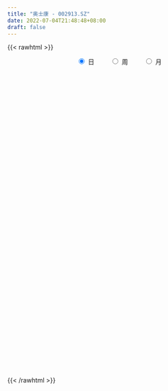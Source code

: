 ```yaml
---
title: "奥士康 - 002913.SZ"
date: 2022-07-04T21:48:48+08:00
draft: false
---
```

{{< rawhtml >}}
    <div style="text-align: center">
        <label style="padding: 1rem;"><input style="margin-right: .5rem" type="radio" name="period" value="D" checked onclick="period_change(this)">日</label>
        <label style="padding: 1rem;"><input style="margin-right: .5rem" type="radio" name="period" value="W" onclick="period_change(this)">周</label>
        <label style="padding: 1rem;"><input style="margin-right: .5rem" type="radio" name="period" value="M" onclick="period_change(this)">月</label>
    </div>
    <div id="chart" style="height: 700px;"></div> 
    <script type="text/javascript">
        const D_v = [12449.38,30816.59,30536.31,17867.33,13525.96,16399.68,21290.32,19587.79,44159.1,79956.96,42601.67,26207.85,23212.27,25950.74,41302.81,34644.9,33288.68,28682.18,32296.25,35517.65,26251.0,37118.87,26131.7,35934.91,20785.34,17340.74,12969.14,17352.07,15257.42,19675.42,11971.33,8927.63,14249.0,10843.01,11841.31,10682.22,11627.45,14139.41,18412.03,21240.3,16490.87,11762.46,12588.18,17252.06,12489.96,14019.79,11203.31,11277.74,8173.8,20471.83,10378.07,8661.56,31217.18,25105.14,17816.06,34490.21,16215.3,19701.68,14779.65,18872.44,16020.03,12454.0,25823.64,20968.1,12529.91,11853.37,11846.9,7335.0,9489.68,6026.1,10198.56,10075.61,9383.62,9695.62,8189.65,5750.33,5191.04,3737.41,18734.79,35013.22,17929.64,21368.56,22923.61,20181.67,11862.51,11741.17,11711.28,8215.5,9289.0,13231.14,9703.56,8702.68,9356.41,13224.35,10955.57,12212.0,9480.01,12789.82,9902.78,19024.79,13058.7,19512.22,10841.02,8247.16,8379.94,10663.97,7513.19,5922.46,4500.31,11494.66,7957.63,9143.07,8236.66,8482.01,10058.94,5824.0,12909.16,8941.58,6300.1,8652.65,5208.57,9075.84,7061.98,9570.28,5604.8,4629.14,6895.15,5686.0,5651.75,5331.99,7219.78,5389.15,5117.73,5696.65,9591.95,6676.09,4802.01,6865.78,6750.4,8273.92,8177.81,19469.82,6505.11,10665.07,4701.18,6790.41,4575.88,6396.88,3881.95,3897.96,5128.27,4651.92,3919.38,3948.34,3828.2,2935.0,2692.3,3392.51,1848.71,3384.22,3565.0,2891.4,3300.0,2726.0,2573.65,3043.91,5040.42,4752.0,5623.24,3344.7,3367.57,2943.0,2760.68,4021.0,5499.07,5992.07,3971.43,3441.48,3304.29,4702.1,2459.45,4493.29,3295.2,1984.37,1931.34,3792.02,2399.67,3566.82,4407.43,8392.0,4101.34,3335.68,2668.26,7578.13,7342.3,5472.98,3688.75,6697.13,6087.94,21131.5,19890.44,15901.52,14625.32,9915.01,6963.0,5362.38,4178.74,5318.86,6512.89,5792.94,13314.26,10592.34,21759.9,32180.98,26178.25,14216.79,18851.96,15506.54,14708.38,10385.7,10647.43,6368.37,9557.28,12794.49,8756.66,9814.41,6911.76,5265.67,8083.33,10108.68,12688.0,18438.36,11787.26,9863.12,12078.98,11196.04,10984.28,8417.21,8674.05,8591.14,8886.51,7085.41,5574.21,6498.67,5756.57,7983.16,10471.15,17129.36,10222.1,21615.07,19240.43,7976.27,8658.08,5556.82,6076.0,12960.38,9970.79,9421.19,7316.15,7851.38,5742.19,11315.19,10201.0,9928.83,8263.24,10521.0,8977.48,8533.0,6291.28,5422.26,7114.23,12859.33,21562.08,42569.76,34422.38,59008.95,50209.66,43354.6,35670.12,24683.47,20458.18,14568.23,18353.41,15003.82,15559.23,12446.27,17427.46,12266.44,9020.65,13982.66,15911.22,22696.65,19225.61,13051.66,16502.93,10503.38,11212.67,12184.12,10064.32,10563.86,13593.84,8403.02,8193.46,7048.99,6717.58,5127.64,6063.37,6109.19,7153.95,9429.62,9186.26,7831.79,4817.14,3299.79,5137.14,5385.53,3696.4,5791.16,5069.23,4477.44,8728.47,9349.18,16626.17,21079.51,15030.49,12889.35,13754.0,9910.04,10226.8,8173.28,10905.77,7213.6,12354.56,12272.03,10161.71,6287.52,22314.71,34281.32,19546.08,12613.0,17769.75,16983.59,22046.8,21077.91,18563.75,25618.45,22618.89,26496.53,11866.89,16342.13,12354.0,28885.89,17757.42,19991.52,27792.3,23397.23,13396.61,17242.96,12816.55,41266.98,31543.28,16000.76,16244.13,10441.42,12520.34,10149.5,10693.64,12935.23,13743.83,11584.48,21587.85,12598.64,8015.68,9889.56,7404.27,29730.66,14948.38,7576.3,11154.61,16325.65,15674.94,14112.07,11310.0,6230.68,8795.09,9795.86,10432.27,6654.63,6831.49,4022.89,6260.0,5220.98,3601.59,7273.59,7100.13,7457.49,6254.93,6122.73,4578.44,4159.97,5904.14,3949.04,6437.07,9024.5,3597.12,4772.82,4032.36,9521.99,5936.54,8757.25,6389.11,13720.87,10586.13,8477.06,7022.0,5112.21,4543.76,6968.97,5283.23,4146.04,4263.81,3940.52,5405.58,7852.54,4547.29,3410.16,4491.29,6007.89,4980.45,3250.0,4214.23,3175.99,3510.66,3745.0,2668.73,3677.0,2392.0,3244.95,2190.99,2656.99,2215.3,2696.54,3269.0,3991.98,3644.6,2448.0,2096.0,2570.99,8942.94,8487.84,17026.25,14329.98,11515.44,13718.1,13634.4,13349.46,7985.4,11795.59,7925.05,10422.98,4880.97,7496.27,13764.88,11375.47,10275.76,13583.6,12018.55,12938.0,19317.49,30206.62,31253.88,26288.7,22254.92,20148.56,14686.0,12077.64,22804.24,17001.0,20862.0,36177.96,20449.95,18369.8,16506.42,16060.43,17776.62,23741.4,20036.04,21148.48,17417.14,25229.18,18566.74,16708.0,23140.61,27788.5,22516.5,30696.0,29274.0,18522.67,20080.92,20810.48]
const D_histogram = [0.0,-0.1321025641,-0.3570091022,-0.4321976537,-0.4737133148,-0.4461950878,-0.4007222282,-0.3110046496,-0.0641707222,0.3685412367,0.537493748,0.6350679126,0.6226288146,0.550679342,0.5881744404,0.6769212661,0.6799156741,0.6485153199,0.6512463234,0.6207740539,0.6749722986,0.5800260634,0.3729180171,0.0416984472,-0.2868642962,-0.3457189263,-0.3886439687,-0.428021304,-0.4793660022,-0.6914189187,-0.8236681292,-0.8198685213,-0.6723289643,-0.553216974,-0.3962792052,-0.2133840582,-0.1030927297,-0.076401761,0.0491892886,0.1585974067,0.1879478832,0.1115459715,0.1098193676,0.1387835948,0.195360398,0.2951892389,0.2911390092,0.1398415359,0.068514452,0.0764212497,0.102769164,0.1141712909,0.1217295166,0.2429911232,0.2422616682,0.4396107861,0.5410806266,0.6307859355,0.632310608,0.5106739059,0.2876983827,0.1264722904,-0.214439679,-0.4173190588,-0.521457682,-0.5162165808,-0.4804453475,-0.4358912234,-0.3361201391,-0.2196059225,-0.09182301,-0.0279222459,0.0405155298,-0.0131365092,-0.0485721734,-0.1663483608,-0.2047363845,-0.2285388676,0.1536005744,0.5681302653,0.8357084012,1.0003539259,0.949811601,0.7872145825,0.6357799027,0.5169762449,0.3336917641,0.1233067134,-0.1533053623,-0.3819107116,-0.5158797453,-0.5772284842,-0.6000157859,-0.7402993408,-0.8328669949,-0.7381667384,-0.6863639491,-0.573893134,-0.507756743,-0.305131114,-0.2004672352,-0.3421994437,-0.5025228403,-0.525188381,-0.5823555601,-0.5464190352,-0.4738251939,-0.4313967569,-0.3516804419,-0.3559929093,-0.2740893894,-0.1711722969,-0.0715764314,-0.0537867561,-0.0115003926,0.0790492262,0.2504437562,0.3570173919,0.3916731769,0.4161952523,0.3670376167,0.1917527275,0.0233847728,-0.0080686858,0.0039262537,0.0667667764,0.0693233937,0.0503957957,0.056532083,0.0185769783,-0.0622971972,-0.0584769939,-0.0686475221,-0.0339288914,-0.0513130092,-0.0479953792,-0.0445303519,0.0380808156,0.0854715861,0.1266149072,0.0758813966,-0.1524820613,-0.3337193514,-0.3475221728,-0.3046424507,-0.3439368407,-0.2908555567,-0.1915673294,-0.0623421276,0.0151972175,0.1111246819,0.1507542008,0.1080038493,0.0609248137,0.028777983,-0.0032390347,-0.0558251031,-0.1433084575,-0.1328803089,-0.0077200891,-0.0111972378,-0.0574415766,-0.1834578035,-0.2069451146,-0.2085005623,-0.1574621904,-0.1230007302,0.0125017248,0.0491260381,0.0823703532,0.0962494511,0.0881093957,0.0683085877,0.1435514332,0.2121911285,0.3294079853,0.3980626168,0.4304967787,0.3801113129,0.1723773725,0.021383427,-0.0574624253,-0.1027774681,-0.1212754259,-0.1178897897,0.0148132448,0.1009642599,0.2131796785,0.3436596593,0.4958332137,0.5574082672,0.5513178569,0.5471892907,0.5802738864,0.4874836103,0.4714365887,0.3615822508,0.3491137944,0.4103063708,0.8019811087,0.7964184548,0.8485908204,0.8135804514,0.7928296972,0.716479699,0.5636163747,0.391222738,0.2689783776,0.1463093856,0.0396821115,0.0673094646,0.0772896013,0.2229282743,0.4448141945,0.3821184682,0.3368356889,0.3251329179,0.3432843534,0.1199523459,-0.0633369561,-0.1211544976,-0.1959391227,-0.2252991609,-0.0958618396,-0.0795912938,-0.1125868323,-0.2797742545,-0.3748880198,-0.5453459213,-0.5071514234,-0.3747618537,-0.0464669927,0.1737244843,0.2644423224,0.4518069906,0.6684746421,0.5332482532,0.2982067022,0.1303072123,0.168072561,0.1594359838,0.1103177556,0.0445316016,-0.1170611159,-0.2016922637,-0.3748644023,-0.2451555126,-0.3064571442,-0.3406168923,-0.6781149675,-0.5929975879,-0.5983769652,-0.6511740188,-0.6088243027,-0.6372207004,-0.403246371,-0.2446366302,-0.2475964604,-0.2049630358,-0.279748325,-0.1804261186,-0.0150627118,-0.0728490841,0.0371041366,0.1455128784,0.2411953622,0.1567716047,-0.0300891707,-0.1864138615,-0.3366774582,-0.3947255768,-0.3048783363,0.2578341248,1.1366211499,2.2197427217,2.5598909863,3.148424526,3.0677415522,3.2030208021,2.8006708052,2.5317118881,1.9800792163,1.2163261792,0.5579107904,-0.0797330965,-0.6573480251,-0.9536855634,-1.3980784151,-1.6337330268,-1.9120160029,-2.0276785249,-1.4429683029,-1.0056834079,-0.8160881633,-0.2933174346,0.0139612118,-0.1694762507,-0.6051721566,-1.0343606983,-1.4167453144,-1.9194657232,-2.0705742979,-2.3083852639,-2.2247947941,-2.0016086348,-1.7555002154,-1.5492353788,-1.2552482426,-1.26535871,-1.125700383,-0.8975634754,-0.8931940337,-0.8772994781,-0.7872826866,-0.5509855272,-0.539820557,-0.5299965003,-0.4641603821,-0.338168716,-0.1298907001,-0.2322947523,-0.374835513,-0.5903661809,-0.8019872259,-0.9408004816,-0.9575495836,-0.9030270703,-0.736347968,-0.5957753258,-0.4826822779,-0.3252709309,-0.1131305987,0.007578107,0.0435743895,0.1017076402,0.1793711332,0.5621860454,0.9087837753,0.9405775013,0.9563189554,0.8970911853,0.7064186536,0.8208213131,0.8754258987,0.9017323608,1.1346969085,1.2015944296,0.9207570907,0.7504870801,0.5890871285,0.460786614,0.6920358896,0.6863060724,0.7790291993,1.0225509552,1.0072603389,0.8729293156,0.7341323602,0.6785492312,0.9860057944,0.9729573061,0.7504689744,0.5215323367,0.4416799752,0.3818688679,0.2985936729,0.1711113251,0.1268745969,0.0972774484,0.0201118472,-0.3828124492,-0.8479443124,-1.0877111697,-1.1309703906,-1.0711058907,-0.7813764436,-0.6411388263,-0.4671110769,-0.4273813125,-0.2419155916,-0.2142308574,-0.2015257003,-0.3579603189,-0.3797339272,-0.4044424536,-0.4128190458,-0.5206218202,-0.4018311233,-0.3492675496,-0.2744410779,-0.1225873034,-0.0571324831,-0.0459410037,-0.198154383,-0.32501682,-0.4285986598,-0.559045126,-0.6637558847,-0.7906445971,-0.8317210069,-0.7479544272,-0.6090467758,-0.3782919096,-0.1905480655,-0.1457457402,-0.2116981169,-0.130616739,-0.0838600848,0.0157037673,-0.001116866,0.1014522624,0.2336775555,0.4548842412,0.5086316561,0.6372369133,0.6903339058,0.7204648867,0.8165807552,0.7825053947,0.6540679601,0.4104633976,0.256480445,0.0557534929,-0.1077167833,-0.213493341,-0.3217493819,-0.5138577751,-0.5385976122,-0.4361261291,-0.3584924919,-0.2715995699,-0.2166625096,-0.1541465361,-0.1497947102,-0.1664695233,-0.0916852719,-0.0679485643,0.0528911172,0.1285823405,0.1551218683,0.1318784962,0.0560138628,-0.0700433042,-0.2424904168,-0.2199938509,-0.1838401124,-0.0786994187,0.0586050951,0.3433932367,0.6091830355,0.8688032784,1.0445108222,1.049456482,0.7034899487,0.1624074887,0.0586255627,-0.0018834161,0.1063908538,0.1990268203,0.1329615047,0.1199188403,0.2426284072,0.3668580087,0.3927944379,0.3925201442,0.4368403572,0.4234677704,0.3455905266,0.326942469,-1.7839449297,-3.0735707074,-3.8082975462,-4.0593224523,-3.9885902602,-3.6916587477,-3.2569106036,-2.712219948,-2.1637491772,-1.595247744,-0.9905795941,-0.5273380898,-0.1432750335,0.1088125278,0.3547004592,0.545990052,0.689233619,0.8239153792,0.9723724265,1.0964906009,1.1950716842,1.2525242509,1.2330212044,1.2687950928,1.3261520298,1.3501641846,1.3904219032,1.3577250478,1.3047245907,1.2209339238,1.1200924163]
const D_fast = [0.0,-0.1651282051,-0.4792870188,-0.6625249837,-0.8224689734,-0.9064995184,-0.9612072159,-0.9492407997,-0.7184495529,-0.1936022848,0.1097236635,0.3660648063,0.5092829119,0.5750032748,0.7595419833,1.0175191256,1.1904924521,1.3212209278,1.4867635122,1.6114847562,1.8344260755,1.8844863562,1.7706078142,1.4498128561,1.0495340387,0.904249677,0.7641636423,0.6177809811,0.4465947823,0.0616871362,-0.2764791067,-0.477646629,-0.4981893132,-0.5173815664,-0.4595135988,-0.3299644664,-0.2454463203,-0.2378557919,-0.0999674202,0.0490900496,0.1254274969,0.0769120782,0.1026403161,0.166300442,0.2717173447,0.4453434953,0.5140780179,0.3977409286,0.3435424577,0.3705545679,0.4225947731,0.4625397228,0.5005303276,0.682539715,0.7423756771,1.0496274915,1.2863674887,1.5337692815,1.6933716059,1.6994033803,1.5483524528,1.4187444332,1.0242225439,0.7170133994,0.4825103557,0.3586973117,0.2743572082,0.2099385264,0.225679576,0.287292312,0.3921194719,0.4490396745,0.5276063327,0.4706701664,0.4230914588,0.2637281812,0.1741560614,0.0932188614,0.5137584471,1.0703207042,1.5468259404,1.9615599466,2.1484705219,2.182677149,2.1901874449,2.2006278483,2.1007663086,1.9212079363,1.60626952,1.2821864927,1.0192475228,0.8135916628,0.6408004146,0.3154420245,0.0146576217,-0.0751838064,-0.1949720043,-0.2259744728,-0.2867772675,-0.160434417,-0.105887347,-0.3331694164,-0.6191235231,-0.773086159,-0.9758422282,-1.076510462,-1.1223729192,-1.1877936715,-1.1959974669,-1.2893081617,-1.2759269891,-1.2158029708,-1.1341012132,-1.1297582269,-1.0903469616,-0.9800350362,-0.7460295671,-0.5502015835,-0.4176275042,-0.2890566158,-0.2464548473,-0.3738015545,-0.536323316,-0.5697939461,-0.5568174432,-0.4772852264,-0.4573977606,-0.4637264097,-0.4434571017,-0.4767679618,-0.5732164366,-0.5840154817,-0.6113478905,-0.5851114827,-0.6153238528,-0.6240050676,-0.6316726282,-0.5395412569,-0.4707825898,-0.3979855419,-0.4297487033,-0.6962326765,-0.9608998045,-1.0615831691,-1.0948640596,-1.2201426598,-1.239775265,-1.18837887,-1.0747392002,-0.9934005506,-0.8696919158,-0.7923738467,-0.8081232359,-0.8399710681,-0.8649234031,-0.8977501794,-0.9642925235,-1.0876029923,-1.1103949209,-0.9871647234,-0.9934411815,-1.0540459145,-1.2259265922,-1.301150182,-1.3548307702,-1.343157946,-1.3394466683,-1.2008187822,-1.1519129593,-1.0980760559,-1.0601345953,-1.0462473017,-1.0489709628,-0.937840259,-0.8161527815,-0.6165839285,-0.4484136427,-0.3083552861,-0.2637129237,-0.428352521,-0.5740006098,-0.6672120684,-0.7382214782,-0.7870382925,-0.8131251037,-0.676718758,-0.565326678,-0.3998163398,-0.1834214441,0.0927104137,0.293637534,0.425376588,0.5580453444,0.7361984117,0.7652790381,0.8670911638,0.8476323886,0.9224423808,1.0862115499,1.6783815649,1.8719235247,2.1362435955,2.3046283393,2.4820850093,2.5848549359,2.5728957054,2.4983077531,2.4433079871,2.3572163415,2.2605095953,2.3049643145,2.3342668515,2.5356375931,2.8687270619,2.9015609527,2.9404870957,3.0100675541,3.1140400779,2.920696157,2.721572616,2.63346645,2.5096970442,2.4240122158,2.5294840772,2.5258567995,2.464714553,2.2275835672,2.0387477969,1.7319534151,1.6433600571,1.6820591635,1.9987372762,2.2623598743,2.419188293,2.7195047089,3.1032910209,3.1013766953,2.9408868198,2.8055641331,2.885347622,2.9165700407,2.8950312515,2.8403779978,2.6495200013,2.5144657876,2.2475775485,2.31599756,2.1780816424,2.0587676712,1.5517408541,1.4886088368,1.3336352182,1.1180446598,1.0081883003,0.8204867275,0.9536494641,1.0511000474,0.9862411021,0.9776337677,0.8329113973,0.887127074,1.0487248028,0.9727261596,1.0919554144,1.2367423758,1.3927237002,1.3474928438,1.1531097758,0.9501816196,0.7157486583,0.5590191455,0.5726468019,1.1998177942,2.3627601068,4.000817359,4.9809383702,6.3565780414,7.0428304557,7.9788649061,8.2766826105,8.6406516654,8.5840387977,8.1243673054,7.6054296142,6.9478524531,6.2059005183,5.6711415892,4.8772291337,4.2331412653,3.4768542885,2.8542721353,3.0782402815,3.2641043245,3.2496775283,3.6991188984,4.0098878477,3.7840813225,3.1970923774,2.5093136612,1.7727427164,0.7901558769,0.1214037277,-0.6935035542,-1.166111783,-1.4433277824,-1.6360944169,-1.8171384249,-1.8369633494,-2.1634134943,-2.3051802631,-2.3014342243,-2.520363291,-2.723793605,-2.8305974851,-2.7320467075,-2.8558368766,-2.978511945,-3.0287159222,-2.9872664352,-2.8114610942,-2.9719388346,-3.2081884735,-3.5713106866,-3.9834285381,-4.3574419142,-4.6135784121,-4.7848126664,-4.8022205561,-4.8105917454,-4.8181692669,-4.7420756526,-4.5582179701,-4.4356147377,-4.3887248578,-4.3051646971,-4.1826584207,-3.6592969972,-3.0855033235,-2.8185652222,-2.5637440292,-2.398699003,-2.4127668713,-2.0931588835,-1.8196978233,-1.5679582709,-1.051319496,-0.6840233676,-0.7346714338,-0.7173196744,-0.7314478438,-0.7445517048,-0.3402934569,-0.174446756,0.1130336708,0.6121931655,0.8487176339,0.9326189395,0.9773550742,1.091409253,1.6453672648,1.8755581029,1.8406870148,1.7421334613,1.7727010936,1.8083572033,1.7997304266,1.71502591,1.7025078311,1.6972300447,1.6250924053,1.1264649966,0.4493470553,-0.0623475945,-0.388349413,-0.5962613858,-0.5018760495,-0.5219231388,-0.4646731587,-0.5317887224,-0.4068018993,-0.4326748796,-0.4703511475,-0.7162758458,-0.832982936,-0.9588020757,-1.0703834294,-1.3083416588,-1.2900087427,-1.3247620564,-1.3185458543,-1.1973389055,-1.146167206,-1.1464609776,-1.3482129527,-1.5563295947,-1.7670610994,-2.0372688471,-2.307918577,-2.6324684386,-2.8814751001,-2.9846971272,-2.9980511698,-2.861869281,-2.7217624532,-2.713396563,-2.8322734689,-2.7838462758,-2.7580546428,-2.6545648489,-2.6716646987,-2.5437325047,-2.3530878227,-2.0181600767,-1.8372547478,-1.5493402623,-1.3236597933,-1.1134125907,-0.8131515335,-0.6516005453,-0.6165209899,-0.757509703,-0.8473725443,-1.0341611231,-1.2245605952,-1.3837104882,-1.5724038746,-1.8929767115,-2.0523659517,-2.0589260008,-2.0709154866,-2.051922457,-2.0511510242,-2.0271716847,-2.0602685363,-2.1185607302,-2.0666977969,-2.0599482303,-1.9258857696,-1.8180489611,-1.7527289662,-1.7430027143,-1.8048638819,-1.9484318751,-2.1815015919,-2.2140034886,-2.2238097782,-2.1383439393,-1.9863881516,-1.6157517009,-1.1976661432,-0.7208450806,-0.2840098313,-0.016700051,-0.1867940972,-0.6872746849,-0.7764002203,-0.8373800531,-0.7025080697,-0.5601153982,-0.5929403376,-0.5760032919,-0.3926366232,-0.1766925196,-0.0525574809,0.0452982615,0.1988285638,0.2913229196,0.2998433075,0.3629308671,-2.1939427641,-4.2519612186,-5.938762444,-7.2046179631,-8.131033336,-8.7570165104,-9.1364960173,-9.2698603487,-9.2623268722,-9.092637375,-8.7356141236,-8.4042071417,-8.0559628438,-7.7766721506,-7.4421091044,-7.1143219986,-6.7987700268,-6.4581094219,-6.0665592679,-5.6683184433,-5.270969439,-4.9003858095,-4.6116335549,-4.2586608933,-3.8697659489,-3.5082127479,-3.1203495535,-2.813615147,-2.5404344564,-2.3189916424,-2.1398100457]
const D_slow = [0.0,-0.033025641,-0.1222779166,-0.23032733,-0.3487556587,-0.4603044306,-0.5604849877,-0.6382361501,-0.6542788307,-0.5621435215,-0.4277700845,-0.2690031063,-0.1133459027,0.0243239328,0.1713675429,0.3405978594,0.510576778,0.6727056079,0.8355171888,0.9907107023,1.1594537769,1.3044602928,1.3976897971,1.4081144089,1.3363983348,1.2499686033,1.1528076111,1.0458022851,0.9259607845,0.7531060548,0.5471890225,0.3422218922,0.1741396512,0.0358354076,-0.0632343936,-0.1165804082,-0.1423535906,-0.1614540309,-0.1491567087,-0.109507357,-0.0625203863,-0.0346338934,-0.0071790515,0.0275168472,0.0763569467,0.1501542564,0.2229390087,0.2578993927,0.2750280057,0.2941333181,0.3198256091,0.3483684319,0.378800811,0.4395485918,0.5001140089,0.6100167054,0.7452868621,0.9029833459,1.0610609979,1.1887294744,1.2606540701,1.2922721427,1.2386622229,1.1343324582,1.0039680377,0.8749138925,0.7548025557,0.6458297498,0.561799715,0.5068982344,0.4839424819,0.4769619204,0.4870908029,0.4838066756,0.4716636322,0.430076542,0.3788924459,0.321757729,0.3601578726,0.5021904389,0.7111175392,0.9612060207,1.198658921,1.3954625666,1.5544075422,1.6836516035,1.7670745445,1.7979012228,1.7595748823,1.6640972044,1.535127268,1.390820147,1.2408162005,1.0557413653,0.8475246166,0.662982932,0.4913919447,0.3479186612,0.2209794755,0.144696697,0.0945798882,0.0090300273,-0.1166006828,-0.247897778,-0.3934866681,-0.5300914269,-0.6485477253,-0.7563969146,-0.844317025,-0.9333152524,-1.0018375997,-1.0446306739,-1.0625247818,-1.0759714708,-1.078846569,-1.0590842624,-0.9964733234,-0.9072189754,-0.8093006812,-0.7052518681,-0.6134924639,-0.565554282,-0.5597080888,-0.5617252603,-0.5607436969,-0.5440520028,-0.5267211543,-0.5141222054,-0.4999891847,-0.4953449401,-0.5109192394,-0.5255384879,-0.5427003684,-0.5511825913,-0.5640108436,-0.5760096884,-0.5871422763,-0.5776220724,-0.5562541759,-0.5246004491,-0.5056301,-0.5437506153,-0.6271804531,-0.7140609963,-0.790221609,-0.8762058191,-0.9489197083,-0.9968115407,-1.0123970726,-1.0085977682,-0.9808165977,-0.9431280475,-0.9161270852,-0.9008958818,-0.893701386,-0.8945111447,-0.9084674205,-0.9442945348,-0.9775146121,-0.9794446343,-0.9822439438,-0.9966043379,-1.0424687888,-1.0942050674,-1.146330208,-1.1856957556,-1.2164459381,-1.2133205069,-1.2010389974,-1.1804464091,-1.1563840463,-1.1343566974,-1.1172795505,-1.0813916922,-1.0283439101,-0.9459919137,-0.8464762595,-0.7388520648,-0.6438242366,-0.6007298935,-0.5953840367,-0.6097496431,-0.6354440101,-0.6657628666,-0.695235314,-0.6915320028,-0.6662909378,-0.6129960182,-0.5270811034,-0.4031228,-0.2637707332,-0.125941269,0.0108560537,0.1559245253,0.2777954279,0.3956545751,0.4860501378,0.5733285864,0.6759051791,0.8764004562,1.0755050699,1.287652775,1.4910478879,1.6892553122,1.8683752369,2.0092793306,2.1070850151,2.1743296095,2.2109069559,2.2208274838,2.2376548499,2.2569772503,2.3127093188,2.4239128674,2.5194424845,2.6036514067,2.6849346362,2.7707557246,2.800743811,2.784909572,2.7546209476,2.7056361669,2.6493113767,2.6253459168,2.6054480934,2.5773013853,2.5073578217,2.4136358167,2.2772993364,2.1505114805,2.0568210171,2.0452042689,2.08863539,2.1547459706,2.2676977183,2.4348163788,2.5681284421,2.6426801176,2.6752569207,2.717275061,2.7571340569,2.7847134958,2.7958463962,2.7665811173,2.7161580513,2.6224419507,2.5611530726,2.4845387866,2.3993845635,2.2298558216,2.0816064246,1.9320121833,1.7692186786,1.617012603,1.4577074279,1.3568958351,1.2957366776,1.2338375625,1.1825968035,1.1126597223,1.0675531926,1.0637875147,1.0455752436,1.0548512778,1.0912294974,1.1515283379,1.1907212391,1.1831989465,1.1365954811,1.0524261165,0.9537447223,0.8775251382,0.9419836694,1.2261389569,1.7810746373,2.4210473839,3.2081535154,3.9750889034,4.775844104,5.4760118053,6.1089397773,6.6039595814,6.9080411262,7.0475188238,7.0275855497,6.8632485434,6.6248271525,6.2753075488,5.8668742921,5.3888702914,4.8819506601,4.5212085844,4.2697877324,4.0657656916,3.992436333,3.9959266359,3.9535575732,3.8022645341,3.5436743595,3.1894880309,2.7096216001,2.1919780256,1.6148817096,1.0586830111,0.5582808524,0.1194057986,-0.2679030461,-0.5817151068,-0.8980547843,-1.17947988,-1.4038707489,-1.6271692573,-1.8464941268,-2.0433147985,-2.1810611803,-2.3160163196,-2.4485154446,-2.5645555402,-2.6490977192,-2.6815703942,-2.7396440823,-2.8333529605,-2.9809445057,-3.1814413122,-3.4166414326,-3.6560288285,-3.8817855961,-4.0658725881,-4.2148164195,-4.335486989,-4.4168047217,-4.4450873714,-4.4431928447,-4.4322992473,-4.4068723372,-4.3620295539,-4.2214830426,-3.9942870988,-3.7591427234,-3.5200629846,-3.2957901883,-3.1191855249,-2.9139801966,-2.6951237219,-2.4696906317,-2.1860164046,-1.8856177972,-1.6554285245,-1.4678067545,-1.3205349724,-1.2053383189,-1.0323293465,-0.8607528284,-0.6659955285,-0.4103577897,-0.158542705,0.0596896239,0.243222714,0.4128600218,0.6593614704,0.9026007969,1.0902180405,1.2206011246,1.3310211184,1.4264883354,1.5011367537,1.5439145849,1.5756332342,1.5999525963,1.6049805581,1.5092774458,1.2972913677,1.0253635753,0.7426209776,0.4748445049,0.279500394,0.1192156875,0.0024379182,-0.1044074099,-0.1648863078,-0.2184440221,-0.2688254472,-0.3583155269,-0.4532490088,-0.5543596221,-0.6575643836,-0.7877198386,-0.8881776194,-0.9754945068,-1.0441047763,-1.0747516022,-1.0890347229,-1.1005199739,-1.1500585696,-1.2313127746,-1.3384624396,-1.4782237211,-1.6441626923,-1.8418238415,-2.0497540932,-2.2367427,-2.389004394,-2.4835773714,-2.5312143877,-2.5676508228,-2.620575352,-2.6532295368,-2.674194558,-2.6702686162,-2.6705478327,-2.6451847671,-2.5867653782,-2.4730443179,-2.3458864039,-2.1865771756,-2.0139936991,-1.8338774774,-1.6297322887,-1.43410594,-1.27058895,-1.1679731006,-1.1038529893,-1.0899146161,-1.1168438119,-1.1702171472,-1.2506544926,-1.3791189364,-1.5137683395,-1.6227998717,-1.7124229947,-1.7803228872,-1.8344885146,-1.8730251486,-1.9104738261,-1.952091207,-1.9750125249,-1.991999666,-1.9787768867,-1.9466313016,-1.9078508345,-1.8748812105,-1.8608777448,-1.8783885708,-1.939011175,-1.9940096378,-2.0399696658,-2.0596445205,-2.0449932467,-1.9591449376,-1.8068491787,-1.5896483591,-1.3285206535,-1.066156533,-0.8902840458,-0.8496821737,-0.835025783,-0.835496637,-0.8088989235,-0.7591422185,-0.7259018423,-0.6959221322,-0.6352650304,-0.5435505282,-0.4453519188,-0.3472218827,-0.2380117934,-0.1321448508,-0.0457472192,0.0359883981,-0.4099978343,-1.1783905112,-2.1304648977,-3.1452955108,-4.1424430758,-5.0653577628,-5.8795854137,-6.5576404007,-7.098577695,-7.497389631,-7.7450345295,-7.8768690519,-7.9126878103,-7.8854846784,-7.7968095636,-7.6603120506,-7.4880036458,-7.282024801,-7.0389316944,-6.7648090442,-6.4660411232,-6.1529100604,-5.8446547593,-5.5274559861,-5.1959179787,-4.8583769325,-4.5107714567,-4.1713401948,-3.8451590471,-3.5399255662,-3.2599024621]
const D_data = [['2020-06-11', 58.0, 56.59, 56.54, 58.79],['2020-06-12', 55.56, 54.52, 52.68, 56.28],['2020-06-15', 55.35, 52.18, 52.08, 56.54],['2020-06-16', 53.0, 52.9, 51.82, 53.02],['2020-06-17', 52.8, 52.6, 52.2, 53.18],['2020-06-18', 52.5, 53.0, 52.01, 53.19],['2020-06-19', 53.06, 53.01, 52.88, 53.63],['2020-06-22', 53.08, 53.56, 53.08, 54.24],['2020-06-23', 53.03, 56.2, 52.76, 56.26],['2020-06-24', 56.91, 60.41, 56.9, 61.82],['2020-06-29', 60.49, 59.03, 58.6, 61.53],['2020-06-30', 59.64, 59.28, 58.8, 59.99],['2020-07-01', 59.52, 58.61, 57.5, 60.79],['2020-07-02', 59.3, 58.1, 57.72, 59.4],['2020-07-03', 58.66, 59.85, 57.5, 61.36],['2020-07-06', 60.1, 61.38, 59.63, 61.88],['2020-07-07', 60.96, 61.16, 60.93, 62.85],['2020-07-08', 60.49, 61.27, 59.85, 61.9],['2020-07-09', 61.27, 62.25, 61.09, 63.7],['2020-07-10', 62.16, 62.4, 61.28, 64.7],['2020-07-13', 62.59, 64.2, 62.49, 64.58],['2020-07-14', 64.4, 62.9, 61.02, 65.3],['2020-07-15', 62.22, 61.25, 60.22, 63.18],['2020-07-16', 61.43, 58.6, 58.2, 63.49],['2020-07-17', 58.05, 56.94, 56.3, 58.77],['2020-07-20', 57.51, 59.2, 56.6, 59.2],['2020-07-21', 59.0, 59.0, 58.28, 59.64],['2020-07-22', 59.18, 58.65, 57.86, 59.58],['2020-07-23', 58.01, 58.03, 56.66, 58.5],['2020-07-24', 57.99, 54.95, 54.27, 58.83],['2020-07-27', 54.95, 54.5, 53.4, 55.67],['2020-07-28', 55.25, 55.26, 54.52, 55.28],['2020-07-29', 55.15, 56.91, 54.93, 57.18],['2020-07-30', 57.4, 56.8, 55.86, 57.47],['2020-07-31', 56.5, 57.64, 56.37, 58.75],['2020-08-03', 57.88, 58.63, 57.88, 58.86],['2020-08-04', 58.37, 58.37, 57.37, 58.6],['2020-08-05', 59.3, 57.6, 57.27, 59.64],['2020-08-06', 57.11, 59.22, 56.9, 59.5],['2020-08-07', 59.0, 59.72, 57.88, 59.9],['2020-08-10', 59.77, 59.22, 58.83, 61.58],['2020-08-11', 59.35, 57.88, 57.85, 60.41],['2020-08-12', 58.0, 58.69, 56.33, 58.69],['2020-08-13', 59.33, 59.25, 58.31, 60.97],['2020-08-14', 59.69, 59.97, 58.3, 60.58],['2020-08-17', 59.74, 61.15, 59.54, 61.15],['2020-08-18', 61.0, 60.37, 59.8, 61.0],['2020-08-19', 60.01, 58.31, 58.29, 60.5],['2020-08-20', 58.84, 58.83, 57.2, 58.84],['2020-08-21', 59.0, 59.75, 58.4, 61.68],['2020-08-24', 60.6, 60.19, 58.76, 60.76],['2020-08-25', 60.6, 60.24, 59.3, 60.6],['2020-08-26', 62.05, 60.39, 59.63, 62.57],['2020-08-27', 60.6, 62.37, 58.92, 62.97],['2020-08-28', 61.88, 61.43, 60.66, 61.88],['2020-08-31', 62.0, 64.8, 61.55, 67.18],['2020-09-01', 65.0, 64.9, 63.6, 65.69],['2020-09-02', 65.13, 65.86, 64.32, 67.4],['2020-09-03', 66.6, 65.65, 64.78, 66.6],['2020-09-04', 64.95, 64.4, 63.24, 66.4],['2020-09-07', 64.5, 62.69, 62.0, 65.79],['2020-09-08', 62.87, 62.77, 61.51, 63.34],['2020-09-09', 62.0, 59.3, 59.15, 62.53],['2020-09-10', 59.98, 59.47, 57.8, 60.55],['2020-09-11', 59.0, 59.65, 58.38, 60.02],['2020-09-14', 59.56, 60.47, 59.41, 60.92],['2020-09-15', 60.62, 60.68, 59.29, 61.15],['2020-09-16', 60.88, 60.74, 60.1, 61.3],['2020-09-17', 61.32, 61.6, 59.88, 62.28],['2020-09-18', 61.71, 62.25, 61.47, 62.4],['2020-09-21', 62.79, 63.0, 62.09, 64.18],['2020-09-22', 63.0, 62.74, 61.8, 63.48],['2020-09-23', 63.11, 63.23, 62.4, 63.75],['2020-09-24', 62.55, 61.82, 61.6, 64.0],['2020-09-25', 62.48, 61.85, 60.57, 62.62],['2020-09-28', 62.06, 60.38, 60.13, 62.18],['2020-09-29', 60.15, 60.86, 60.07, 61.19],['2020-09-30', 60.8, 60.75, 60.2, 61.28],['2020-10-09', 61.15, 66.83, 61.15, 66.83],['2020-10-12', 67.36, 69.75, 67.07, 70.34],['2020-10-13', 69.39, 70.41, 69.0, 71.0],['2020-10-14', 70.42, 71.15, 69.92, 72.42],['2020-10-15', 72.73, 69.7, 69.64, 72.74],['2020-10-16', 70.94, 68.6, 68.0, 71.49],['2020-10-19', 69.0, 68.67, 68.07, 70.79],['2020-10-20', 68.58, 69.04, 67.91, 69.8],['2020-10-21', 68.48, 68.0, 67.06, 68.98],['2020-10-22', 68.14, 67.03, 66.45, 68.16],['2020-10-23', 67.2, 65.12, 65.02, 67.68],['2020-10-26', 65.51, 64.38, 63.56, 66.59],['2020-10-27', 62.51, 64.45, 62.51, 65.2],['2020-10-28', 64.31, 64.6, 63.35, 65.13],['2020-10-29', 63.63, 64.57, 63.35, 64.87],['2020-10-30', 64.99, 62.28, 62.11, 65.2],['2020-11-02', 62.15, 61.75, 61.46, 62.95],['2020-11-03', 62.0, 63.58, 61.51, 64.5],['2020-11-04', 63.2, 62.95, 62.42, 64.12],['2020-11-05', 63.54, 63.71, 61.92, 64.62],['2020-11-06', 63.9, 63.22, 62.69, 64.0],['2020-11-09', 63.62, 65.36, 63.62, 66.2],['2020-11-10', 65.37, 64.78, 63.97, 65.58],['2020-11-11', 64.51, 61.38, 60.58, 64.72],['2020-11-12', 61.39, 59.98, 59.85, 61.71],['2020-11-13', 60.0, 60.77, 59.37, 61.24],['2020-11-16', 60.75, 59.63, 59.45, 61.06],['2020-11-17', 59.49, 60.22, 58.68, 60.32],['2020-11-18', 59.86, 60.48, 59.6, 60.75],['2020-11-19', 60.01, 59.95, 59.8, 60.77],['2020-11-20', 60.15, 60.32, 59.25, 60.53],['2020-11-23', 60.0, 59.06, 58.11, 60.29],['2020-11-24', 58.87, 59.96, 58.62, 60.42],['2020-11-25', 60.52, 60.4, 59.95, 61.06],['2020-11-26', 60.85, 60.66, 59.89, 61.34],['2020-11-27', 60.5, 59.75, 58.82, 60.55],['2020-11-30', 59.7, 60.04, 59.15, 61.26],['2020-12-01', 60.0, 60.88, 59.5, 61.09],['2020-12-02', 60.87, 62.59, 60.87, 63.06],['2020-12-03', 62.95, 62.64, 61.8, 63.4],['2020-12-04', 62.3, 62.3, 61.9, 62.97],['2020-12-07', 62.27, 62.55, 62.2, 63.63],['2020-12-08', 62.55, 61.78, 61.77, 62.89],['2020-12-09', 61.39, 59.73, 59.73, 61.99],['2020-12-10', 59.72, 58.89, 58.8, 60.32],['2020-12-11', 58.59, 59.99, 58.13, 60.18],['2020-12-14', 59.58, 60.4, 59.2, 60.6],['2020-12-15', 60.24, 61.19, 60.1, 61.52],['2020-12-16', 61.18, 60.59, 59.38, 61.35],['2020-12-17', 60.1, 60.25, 58.6, 60.49],['2020-12-18', 60.3, 60.5, 59.61, 60.98],['2020-12-21', 60.6, 59.82, 59.36, 60.6],['2020-12-22', 59.43, 58.87, 58.16, 59.7],['2020-12-23', 58.8, 59.6, 58.2, 59.7],['2020-12-24', 59.48, 59.28, 58.29, 59.48],['2020-12-25', 59.0, 59.79, 58.64, 59.79],['2020-12-28', 59.49, 59.07, 58.63, 60.0],['2020-12-29', 59.07, 59.17, 58.81, 60.19],['2020-12-30', 59.14, 59.07, 58.19, 59.59],['2020-12-31', 59.19, 60.21, 59.19, 61.24],['2021-01-04', 60.19, 60.09, 59.32, 60.56],['2021-01-05', 60.09, 60.26, 59.45, 60.88],['2021-01-06', 60.5, 59.09, 58.69, 60.59],['2021-01-07', 59.02, 56.0, 54.45, 59.02],['2021-01-08', 55.88, 55.2, 54.67, 56.6],['2021-01-11', 55.36, 56.4, 55.09, 57.2],['2021-01-12', 56.92, 56.82, 56.08, 56.98],['2021-01-13', 56.79, 55.42, 54.97, 56.79],['2021-01-14', 55.3, 56.23, 55.01, 56.93],['2021-01-15', 55.99, 56.89, 55.9, 57.13],['2021-01-18', 56.66, 57.64, 56.57, 57.8],['2021-01-19', 57.64, 57.39, 57.12, 57.8],['2021-01-20', 57.42, 58.0, 57.2, 58.33],['2021-01-21', 58.0, 57.63, 57.2, 58.08],['2021-01-22', 57.5, 56.56, 56.21, 57.5],['2021-01-25', 56.45, 56.2, 55.71, 56.5],['2021-01-26', 56.4, 56.08, 55.5, 56.6],['2021-01-27', 55.93, 55.79, 55.41, 55.93],['2021-01-28', 55.49, 55.15, 54.78, 56.37],['2021-01-29', 55.17, 54.12, 54.01, 55.6],['2021-02-01', 54.4, 54.89, 54.0, 54.95],['2021-02-02', 55.5, 56.5, 54.74, 56.88],['2021-02-03', 56.5, 55.07, 54.85, 57.29],['2021-02-04', 54.66, 54.23, 53.37, 55.07],['2021-02-05', 54.55, 52.52, 52.41, 54.74],['2021-02-08', 52.51, 53.09, 52.03, 53.68],['2021-02-09', 53.09, 52.97, 51.5, 53.3],['2021-02-10', 53.0, 53.45, 52.89, 53.98],['2021-02-18', 53.83, 53.19, 53.06, 54.78],['2021-02-19', 53.19, 54.7, 52.6, 54.74],['2021-02-22', 54.51, 53.78, 53.72, 55.0],['2021-02-23', 53.7, 53.81, 53.31, 54.15],['2021-02-24', 53.79, 53.6, 53.4, 54.36],['2021-02-25', 54.0, 53.25, 53.23, 54.04],['2021-02-26', 52.74, 52.93, 52.6, 53.45],['2021-03-01', 52.81, 54.2, 52.81, 54.2],['2021-03-02', 55.09, 54.5, 54.37, 55.97],['2021-03-03', 54.5, 55.69, 53.79, 56.28],['2021-03-04', 55.69, 55.75, 55.22, 57.27],['2021-03-05', 55.67, 55.79, 55.23, 56.3],['2021-03-08', 55.79, 54.93, 54.79, 56.48],['2021-03-09', 54.93, 52.39, 52.33, 55.18],['2021-03-10', 52.57, 52.12, 52.0, 53.0],['2021-03-11', 51.98, 52.3, 51.6, 53.0],['2021-03-12', 52.35, 52.23, 51.58, 52.38],['2021-03-15', 52.23, 52.21, 51.73, 52.44],['2021-03-16', 51.95, 52.25, 51.9, 52.6],['2021-03-17', 52.25, 54.1, 52.15, 54.18],['2021-03-18', 54.15, 54.06, 53.74, 54.54],['2021-03-19', 53.96, 54.96, 53.9, 55.01],['2021-03-22', 55.0, 55.99, 54.96, 55.99],['2021-03-23', 58.0, 57.3, 55.61, 58.0],['2021-03-24', 57.3, 57.12, 56.52, 57.87],['2021-03-25', 57.6, 56.84, 56.65, 57.7],['2021-03-26', 56.84, 57.27, 56.84, 57.6],['2021-03-29', 57.45, 58.28, 57.45, 58.48],['2021-03-30', 58.61, 57.0, 56.81, 58.85],['2021-03-31', 57.5, 58.1, 56.3, 58.42],['2021-04-01', 57.65, 56.98, 56.96, 58.31],['2021-04-02', 57.17, 58.23, 57.17, 58.98],['2021-04-06', 58.33, 59.68, 58.24, 60.0],['2021-04-07', 60.0, 65.65, 59.03, 65.65],['2021-04-08', 65.66, 62.5, 62.5, 66.5],['2021-04-09', 62.91, 64.18, 62.63, 65.97],['2021-04-12', 64.38, 64.0, 63.42, 66.0],['2021-04-13', 63.47, 64.9, 63.47, 66.0],['2021-04-14', 65.02, 64.8, 64.3, 65.59],['2021-04-15', 64.68, 64.01, 63.0, 64.92],['2021-04-16', 63.5, 63.56, 63.04, 64.34],['2021-04-19', 63.46, 63.96, 63.25, 64.59],['2021-04-20', 64.45, 63.77, 63.51, 65.18],['2021-04-21', 63.5, 63.74, 62.6, 64.05],['2021-04-22', 64.31, 65.57, 63.73, 66.27],['2021-04-23', 65.25, 65.83, 64.21, 66.5],['2021-04-26', 66.93, 68.4, 66.93, 71.18],['2021-04-27', 70.0, 70.96, 67.9, 71.38],['2021-04-28', 68.79, 68.51, 65.85, 69.62],['2021-04-29', 68.01, 69.09, 68.01, 70.68],['2021-04-30', 68.73, 70.0, 68.11, 70.88],['2021-05-06', 72.0, 71.05, 69.44, 72.0],['2021-05-07', 71.06, 68.05, 63.95, 71.55],['2021-05-10', 69.0, 67.87, 65.86, 69.09],['2021-05-11', 69.54, 69.11, 65.5, 69.8],['2021-05-12', 68.89, 68.8, 68.07, 69.69],['2021-05-13', 68.22, 69.3, 66.66, 71.42],['2021-05-14', 69.5, 71.81, 69.0, 72.18],['2021-05-17', 71.64, 71.09, 70.52, 72.39],['2021-05-18', 71.5, 70.72, 68.5, 71.5],['2021-05-19', 70.35, 68.7, 68.56, 70.36],['2021-05-20', 69.28, 68.98, 68.46, 69.34],['2021-05-21', 69.57, 67.28, 67.2, 69.57],['2021-05-24', 67.28, 69.43, 67.28, 70.58],['2021-05-25', 68.85, 71.02, 68.85, 71.33],['2021-05-26', 71.58, 74.85, 70.97, 75.49],['2021-05-27', 74.79, 75.33, 73.37, 76.06],['2021-05-28', 76.06, 75.03, 73.96, 76.93],['2021-05-31', 75.07, 77.6, 74.67, 78.4],['2021-06-01', 77.77, 79.85, 77.08, 80.5],['2021-06-02', 80.4, 76.5, 76.18, 80.4],['2021-06-03', 76.02, 74.95, 74.44, 76.75],['2021-06-04', 74.98, 75.25, 74.23, 75.88],['2021-06-07', 75.26, 77.98, 75.26, 78.75],['2021-06-08', 78.48, 78.0, 76.7, 78.94],['2021-06-09', 79.0, 77.84, 77.05, 79.73],['2021-06-10', 77.76, 77.78, 76.61, 78.18],['2021-06-11', 78.0, 76.33, 75.77, 78.33],['2021-06-15', 76.05, 76.89, 75.57, 77.97],['2021-06-16', 77.42, 75.23, 75.0, 78.83],['2021-06-17', 75.23, 79.03, 74.89, 79.19],['2021-06-18', 84.99, 76.96, 76.5, 84.99],['2021-06-21', 76.0, 77.13, 75.81, 78.6],['2021-06-22', 77.1, 72.24, 71.3, 77.78],['2021-06-23', 72.03, 76.65, 72.03, 77.5],['2021-06-24', 76.3, 75.54, 75.23, 77.6],['2021-06-25', 75.9, 74.55, 73.18, 76.0],['2021-06-28', 73.74, 75.45, 73.74, 76.0],['2021-06-29', 75.85, 74.32, 74.13, 75.9],['2021-06-30', 74.61, 77.95, 73.01, 79.0],['2021-07-01', 77.95, 78.0, 76.8, 78.48],['2021-07-02', 77.36, 76.38, 74.4, 77.98],['2021-07-05', 76.0, 77.05, 75.01, 77.75],['2021-07-06', 77.0, 75.46, 74.8, 77.5],['2021-07-07', 75.0, 77.68, 74.6, 77.8],['2021-07-08', 77.5, 79.3, 76.6, 80.8],['2021-07-09', 79.11, 76.91, 75.67, 79.78],['2021-07-12', 77.1, 79.29, 75.38, 79.99],['2021-07-13', 79.14, 80.09, 78.56, 80.8],['2021-07-14', 79.89, 80.8, 79.28, 82.1],['2021-07-15', 80.1, 78.9, 78.2, 80.8],['2021-07-16', 79.31, 77.1, 76.85, 79.68],['2021-07-19', 77.26, 76.63, 75.92, 78.14],['2021-07-20', 76.0, 75.82, 75.2, 77.0],['2021-07-21', 75.85, 76.26, 75.5, 77.15],['2021-07-22', 76.41, 78.05, 75.01, 78.22],['2021-07-23', 79.36, 85.86, 79.36, 85.86],['2021-07-26', 88.44, 94.45, 87.18, 94.45],['2021-07-27', 98.91, 103.9, 96.8, 103.9],['2021-07-28', 105.39, 100.67, 93.51, 105.4],['2021-07-29', 104.1, 109.0, 99.01, 110.11],['2021-07-30', 103.88, 105.0, 98.5, 107.1],['2021-08-02', 103.0, 111.0, 101.77, 114.45],['2021-08-03', 112.06, 106.68, 104.85, 112.84],['2021-08-04', 106.04, 109.5, 106.04, 111.22],['2021-08-05', 108.48, 106.45, 106.0, 110.5],['2021-08-06', 106.52, 102.47, 100.99, 108.0],['2021-08-09', 102.47, 101.64, 100.0, 103.94],['2021-08-10', 100.51, 99.58, 97.98, 103.49],['2021-08-11', 99.59, 97.73, 96.6, 99.66],['2021-08-12', 97.97, 99.2, 96.5, 101.28],['2021-08-13', 98.63, 95.31, 94.71, 99.0],['2021-08-16', 93.1, 95.73, 92.49, 97.13],['2021-08-17', 94.63, 93.18, 91.25, 95.08],['2021-08-18', 92.5, 93.3, 90.3, 95.0],['2021-08-19', 92.98, 102.63, 91.0, 102.63],['2021-08-20', 102.43, 103.2, 98.0, 104.38],['2021-08-23', 101.93, 101.66, 99.02, 104.14],['2021-08-24', 101.13, 107.9, 99.53, 109.78],['2021-08-25', 107.5, 107.91, 103.28, 108.86],['2021-08-26', 105.12, 102.6, 101.77, 107.39],['2021-08-27', 102.96, 98.0, 98.0, 102.96],['2021-08-30', 98.15, 95.6, 94.3, 99.88],['2021-08-31', 95.5, 93.48, 90.87, 95.6],['2021-09-01', 94.01, 88.65, 88.54, 94.35],['2021-09-02', 88.87, 90.03, 87.0, 91.49],['2021-09-03', 89.33, 86.4, 85.85, 89.69],['2021-09-06', 86.51, 88.38, 85.36, 88.54],['2021-09-07', 88.38, 89.38, 87.19, 91.0],['2021-09-08', 89.38, 89.48, 88.15, 90.0],['2021-09-09', 88.86, 88.87, 86.7, 90.0],['2021-09-10', 88.0, 90.14, 88.0, 90.95],['2021-09-13', 89.4, 85.98, 85.7, 89.4],['2021-09-14', 85.98, 87.1, 85.58, 93.5],['2021-09-15', 87.48, 88.21, 83.08, 89.88],['2021-09-16', 87.97, 85.1, 84.35, 89.97],['2021-09-17', 84.67, 84.34, 82.11, 85.49],['2021-09-22', 84.4, 84.61, 83.21, 85.0],['2021-09-23', 84.8, 86.49, 83.93, 86.56],['2021-09-24', 85.5, 83.58, 83.36, 86.76],['2021-09-27', 83.56, 82.85, 81.6, 84.49],['2021-09-28', 82.85, 83.0, 82.0, 84.89],['2021-09-29', 82.58, 83.58, 82.28, 85.0],['2021-09-30', 83.61, 84.95, 83.61, 85.5],['2021-10-08', 84.95, 80.81, 80.01, 86.36],['2021-10-11', 80.81, 79.0, 78.6, 82.58],['2021-10-12', 79.2, 76.31, 74.1, 79.6],['2021-10-13', 76.68, 74.2, 73.26, 79.71],['2021-10-14', 74.36, 72.99, 72.5, 74.46],['2021-10-15', 73.0, 72.83, 71.81, 73.8],['2021-10-18', 72.8, 72.54, 70.5, 73.23],['2021-10-19', 72.64, 73.32, 72.06, 73.6],['2021-10-20', 73.02, 72.7, 72.0, 74.48],['2021-10-21', 72.8, 72.0, 71.66, 73.49],['2021-10-22', 72.03, 72.34, 71.6, 73.3],['2021-10-25', 72.34, 73.22, 71.5, 73.22],['2021-10-26', 73.22, 72.3, 71.18, 73.45],['2021-10-27', 72.21, 71.05, 69.69, 72.38],['2021-10-28', 70.95, 71.01, 70.4, 74.4],['2021-10-29', 71.02, 71.11, 70.84, 72.3],['2021-11-01', 71.66, 75.87, 71.45, 78.0],['2021-11-02', 75.86, 77.4, 75.31, 80.32],['2021-11-03', 77.8, 74.67, 74.0, 77.8],['2021-11-04', 74.68, 74.84, 73.88, 75.5],['2021-11-05', 75.56, 74.04, 73.73, 77.28],['2021-11-08', 73.18, 71.9, 71.17, 73.5],['2021-11-09', 72.0, 75.7, 71.23, 76.88],['2021-11-10', 75.99, 75.69, 73.58, 78.0],['2021-11-11', 75.61, 75.9, 74.7, 77.19],['2021-11-12', 75.14, 79.68, 75.02, 80.97],['2021-11-15', 81.3, 79.06, 78.43, 82.27],['2021-11-16', 79.03, 74.72, 74.18, 79.88],['2021-11-17', 74.03, 75.33, 74.03, 75.69],['2021-11-18', 75.4, 74.88, 74.3, 77.43],['2021-11-19', 74.64, 74.75, 73.4, 75.47],['2021-11-22', 74.83, 79.84, 74.8, 81.47],['2021-11-23', 80.08, 77.9, 77.59, 80.79],['2021-11-24', 78.44, 79.85, 77.38, 80.48],['2021-11-25', 79.87, 83.3, 79.21, 84.19],['2021-11-26', 82.88, 81.45, 80.28, 84.65],['2021-11-29', 80.0, 80.3, 78.51, 80.9],['2021-11-30', 80.31, 80.17, 79.1, 82.22],['2021-12-01', 80.16, 81.3, 79.5, 81.58],['2021-12-02', 81.78, 87.28, 80.1, 89.43],['2021-12-03', 86.41, 84.96, 84.02, 88.02],['2021-12-06', 84.39, 82.53, 82.37, 85.0],['2021-12-07', 82.99, 81.9, 80.71, 84.57],['2021-12-08', 82.28, 83.5, 82.0, 83.68],['2021-12-09', 83.49, 83.9, 82.8, 85.6],['2021-12-10', 83.59, 83.7, 81.6, 84.21],['2021-12-13', 84.0, 82.98, 81.8, 84.44],['2021-12-14', 82.99, 83.9, 81.81, 85.0],['2021-12-15', 83.68, 84.2, 83.0, 85.85],['2021-12-16', 84.33, 83.59, 83.19, 84.98],['2021-12-17', 83.01, 78.28, 78.16, 83.06],['2021-12-20', 77.88, 74.85, 74.72, 77.97],['2021-12-21', 74.83, 75.15, 74.7, 75.99],['2021-12-22', 75.15, 76.08, 75.01, 76.55],['2021-12-23', 76.15, 76.62, 75.28, 77.5],['2021-12-24', 76.63, 79.76, 76.36, 82.88],['2021-12-27', 79.44, 78.51, 78.11, 82.73],['2021-12-28', 78.42, 79.35, 78.25, 80.29],['2021-12-29', 78.84, 77.88, 77.29, 79.13],['2021-12-30', 77.43, 80.03, 77.22, 81.0],['2021-12-31', 80.51, 78.42, 78.0, 80.67],['2022-01-04', 78.41, 78.14, 76.33, 78.97],['2022-01-05', 77.95, 75.36, 74.8, 78.58],['2022-01-06', 75.68, 76.21, 75.2, 76.68],['2022-01-07', 76.59, 75.66, 75.22, 76.74],['2022-01-10', 75.3, 75.36, 73.9, 76.49],['2022-01-11', 75.05, 73.32, 72.84, 76.11],['2022-01-12', 73.44, 75.7, 73.42, 75.8],['2022-01-13', 75.6, 74.9, 74.53, 75.7],['2022-01-14', 74.88, 75.13, 74.03, 75.44],['2022-01-17', 75.13, 76.4, 75.0, 76.9],['2022-01-18', 76.38, 75.68, 75.6, 76.88],['2022-01-19', 75.71, 75.01, 74.51, 76.12],['2022-01-20', 74.55, 72.32, 72.32, 75.23],['2022-01-21', 72.0, 71.5, 70.0, 73.46],['2022-01-24', 70.74, 70.68, 70.12, 71.75],['2022-01-25', 70.64, 69.11, 69.11, 71.55],['2022-01-26', 69.22, 68.08, 67.8, 69.92],['2022-01-27', 68.3, 66.34, 66.31, 68.99],['2022-01-28', 66.92, 66.03, 65.5, 67.05],['2022-02-07', 67.33, 66.77, 66.16, 68.62],['2022-02-08', 67.04, 67.19, 66.15, 67.34],['2022-02-09', 67.1, 68.6, 66.5, 68.64],['2022-02-10', 68.39, 68.61, 68.0, 71.0],['2022-02-11', 68.59, 66.95, 66.85, 68.62],['2022-02-14', 67.0, 64.99, 64.81, 67.0],['2022-02-15', 64.99, 66.36, 64.99, 66.61],['2022-02-16', 66.38, 65.81, 64.55, 66.86],['2022-02-17', 65.72, 66.46, 65.0, 67.21],['2022-02-18', 65.92, 64.85, 64.5, 66.07],['2022-02-21', 65.0, 66.24, 64.56, 66.48],['2022-02-22', 66.0, 67.01, 64.6, 68.21],['2022-02-23', 67.51, 69.0, 67.2, 69.86],['2022-02-24', 69.6, 67.69, 66.63, 69.6],['2022-02-25', 68.1, 69.26, 67.9, 69.81],['2022-02-28', 68.9, 69.04, 68.5, 69.89],['2022-03-01', 69.42, 69.27, 68.32, 69.55],['2022-03-02', 68.72, 70.81, 68.08, 71.39],['2022-03-03', 71.22, 69.77, 69.38, 71.8],['2022-03-04', 69.02, 68.53, 68.4, 70.14],['2022-03-07', 68.0, 66.33, 66.01, 68.03],['2022-03-08', 66.8, 66.48, 65.65, 67.46],['2022-03-09', 66.5, 64.9, 62.37, 67.3],['2022-03-10', 65.99, 64.2, 63.6, 66.99],['2022-03-11', 62.41, 63.9, 62.08, 63.95],['2022-03-14', 62.81, 62.9, 62.43, 64.08],['2022-03-15', 62.27, 60.51, 60.51, 63.54],['2022-03-16', 61.04, 61.39, 58.78, 62.26],['2022-03-17', 62.17, 62.58, 61.82, 63.78],['2022-03-18', 61.89, 62.2, 61.2, 62.73],['2022-03-21', 62.3, 62.26, 61.5, 62.5],['2022-03-22', 62.82, 61.79, 61.54, 62.82],['2022-03-23', 61.8, 61.79, 61.31, 62.0],['2022-03-24', 61.8, 60.85, 60.7, 61.88],['2022-03-25', 60.79, 60.15, 60.13, 61.3],['2022-03-28', 60.01, 61.07, 59.14, 61.18],['2022-03-29', 61.39, 60.35, 60.13, 61.95],['2022-03-30', 60.39, 61.67, 60.39, 61.89],['2022-03-31', 61.68, 61.43, 61.1, 61.83],['2022-04-01', 61.33, 60.93, 59.18, 61.44],['2022-04-06', 60.87, 60.16, 60.05, 60.87],['2022-04-07', 60.0, 59.04, 59.04, 60.14],['2022-04-08', 59.05, 57.59, 57.41, 59.46],['2022-04-11', 57.0, 55.8, 55.37, 57.49],['2022-04-12', 55.6, 57.37, 55.47, 57.69],['2022-04-13', 57.33, 57.25, 56.64, 57.78],['2022-04-14', 57.93, 58.1, 57.25, 58.77],['2022-04-15', 56.94, 58.86, 56.87, 59.6],['2022-04-18', 59.53, 61.73, 58.86, 64.75],['2022-04-19', 61.73, 63.1, 61.19, 63.48],['2022-04-20', 67.99, 64.8, 64.8, 68.4],['2022-04-21', 66.15, 65.49, 65.2, 68.22],['2022-04-22', 66.49, 64.51, 63.8, 66.49],['2022-04-25', 63.49, 59.75, 58.89, 64.1],['2022-04-26', 59.37, 55.12, 54.7, 60.35],['2022-04-27', 53.3, 58.82, 53.2, 59.32],['2022-04-28', 58.3, 58.82, 57.2, 59.78],['2022-04-29', 59.66, 60.99, 58.9, 61.49],['2022-05-05', 61.01, 61.35, 60.63, 62.47],['2022-05-06', 60.2, 59.46, 59.01, 60.2],['2022-05-09', 59.43, 59.91, 59.37, 60.5],['2022-05-10', 59.1, 61.96, 58.8, 62.16],['2022-05-11', 62.0, 62.81, 61.65, 64.4],['2022-05-12', 62.35, 62.22, 61.98, 63.55],['2022-05-13', 62.52, 62.22, 61.82, 63.18],['2022-05-16', 63.5, 63.19, 62.03, 64.5],['2022-05-17', 63.0, 62.87, 61.6, 63.15],['2022-05-18', 63.3, 62.11, 61.87, 63.5],['2022-05-19', 61.24, 62.86, 60.0, 62.98],['2022-05-20', 30.58, 30.24, 29.91, 30.72],['2022-05-23', 30.19, 29.24, 28.81, 30.19],['2022-05-24', 29.31, 27.7, 27.7, 29.59],['2022-05-25', 27.46, 27.55, 27.06, 28.1],['2022-05-26', 27.55, 27.34, 26.86, 27.79],['2022-05-27', 27.95, 27.43, 27.2, 27.95],['2022-05-30', 27.49, 27.57, 27.35, 27.93],['2022-05-31', 27.52, 28.32, 27.08, 28.4],['2022-06-01', 28.04, 28.4, 28.0, 28.6],['2022-06-02', 28.49, 29.13, 28.18, 29.16],['2022-06-06', 29.15, 30.64, 28.9, 30.75],['2022-06-07', 30.5, 30.04, 29.92, 30.7],['2022-06-08', 29.97, 29.95, 29.31, 30.28],['2022-06-09', 29.75, 28.88, 28.7, 29.85],['2022-06-10', 28.8, 29.22, 28.6, 29.24],['2022-06-13', 28.64, 28.98, 28.33, 29.37],['2022-06-14', 28.7, 28.7, 27.61, 28.88],['2022-06-15', 28.77, 28.9, 28.77, 29.57],['2022-06-16', 28.91, 29.54, 28.88, 29.77],['2022-06-17', 29.16, 29.82, 29.0, 30.08],['2022-06-20', 29.79, 30.08, 29.65, 30.49],['2022-06-21', 30.16, 30.07, 29.81, 30.51],['2022-06-22', 30.2, 29.35, 29.26, 30.3],['2022-06-23', 29.75, 30.28, 29.26, 30.32],['2022-06-24', 30.29, 31.08, 30.29, 31.47],['2022-06-27', 31.2, 31.24, 30.8, 31.57],['2022-06-28', 31.35, 32.05, 30.81, 32.31],['2022-06-29', 31.9, 31.64, 31.5, 32.82],['2022-06-30', 31.69, 31.65, 31.26, 32.17],['2022-07-01', 31.69, 31.38, 30.86, 31.9],['2022-07-04', 31.2, 31.12, 30.58, 31.36]]
const W_v = [197.16,454596.0,403599.29,239304.1,408702.76,231010.49,259048.23,183041.04,134666.13,112349.99,108322.25,40518.05,29872.27,100064.88,372487.01,401355.6299999999,225646.04,221220.16,166615.88,262125.85,273503.55,435184.1900000001,163521.67,244869.71,183568.67,346857.07,253316.62,310345.14,570730.97,289020.39,279021.73,242298.8,256506.56,255970.11,176749.32,86974.94,119216.18,120007.57,360941.48,209657.17,216379.06,233547.79,212111.09,145135.05,208319.49,231281.6,280389.29,165709.81,164100.38,279907.5,314795.86,257944.86,182833.76,122549.02,86097.82,135355.01,67296.42,113069.71,107365.54,141249.24,185519.66,181600.49,212945.4,303342.55,379013.48,265529.79,131864.18,140758.33,129468.91,97577.73,126465.8,112787.82,32084.24,64077.72,46341.62,78965.68,76710.33,94220.38,69358.36,74581.73,107509.36,70193.3,46790.32,66031.48,79150.32,112775.71,149047.27,147501.91,118260.97,111541.94,164086.91,118678.91,106908.74,105399.21,13519.7,117130.03,175686.14,152677.55,86588.62,107661.9,111226.85,113031.29,80769.63,83051.73,76770.46,107601.62,96638.11,114908.57,124020.44,109061.77,95936.64,113155.34,118768.27,161874.26,174154.82,108609.3,106033.95,117897.98,122131.87,109616.62,97008.71,71014.29,142412.67,82220.5,67449.07,116325.58,145307.94,67724.63,103137.46,68777.05,99619.6,143703.85,159275.34,164429.66,146221.82,82594.79,57832.28,76101.41,70583.53,65146.47,93178.01,104059.28,87795.68,46551.05,47543.06,14678.78,18734.79,117416.7,52819.46,54218.14,55340.18,70683.89,36979.87,45314.03,44033.78,39569.32,28466.84,28755.3,27935.83,49177.06,33129.42,21479.48,16796.35,14989.33,8343.56,9792.42,18039.19,22925.05,18254.33,13674.22,22904.71,30779.29,63011.4,41044.45,41531.29,113187.88,30214.92,49753.27,38831.83,62885.42,51350.56,36635.94,41340.24,67711.95,43985.18,42425.91,46223.55,53249.18,229565.35,113733.41,72703.22,80836.79,63454.76,50818.5,31066.77,38418.76,13822.46,19034.23,8728.47,74974.7,52969.89,48289.42,106524.86,104290.5,89678.44,117824.36,116266.38,65356.15,70545.03,67638.81,65679.88,40447.84,37737.14,29456.29,28573.56,28911.87,33020.96,46195.17,26054.21,26009.74,22139.79,17314.61,14161.93,8180.84,14751.57,60302.45,60482.95,18348.03,47793.35,88064.26,114632.06,72744.88,107564.56,100119.68,111433.03,121090.09,20810.48]
const W_histogram = [0.0,0.7562393162,0.6298257969,0.4103938282,0.4233868575,0.2421796542,0.1268881706,0.0248425877,-0.1867760358,-0.6661521106,-1.2318221962,-1.4891814416,-1.4923778946,-1.3914132895,-0.5922982153,-0.1766269462,-0.2134932466,0.0976600234,0.2715396675,0.4779184146,0.6238359051,0.5511168514,0.5755747135,0.626438379,0.5180890377,0.7126693122,0.35905045,0.5723590424,0.674138503,0.067346847,-0.0667569361,-0.3064782487,-0.3023813325,-0.2917700798,-0.4231094736,-0.6764147074,-0.8215904162,-0.9201421908,-0.5469710825,-0.2927564907,-0.0727919756,0.1028530798,0.3472148514,0.3798149394,0.3817732498,0.085308077,0.019833065,0.0725310134,0.0827742161,0.4907076229,0.848433919,0.8068369234,0.6052763695,0.3700762437,0.1571864185,-0.0934592764,-0.2306110769,-0.2046724536,-0.2407783873,-0.1869721576,-0.0192165858,0.1550504561,0.2632832229,0.8477961893,1.287273168,1.352687149,1.5913101714,1.3888456648,1.0826518535,0.7243879499,0.5573865111,0.1239937889,-0.1393101905,-0.467594897,-0.8693874253,-1.1467902908,-1.1325140372,-1.248845378,-1.2632339775,-1.0773526611,-0.8370524061,-0.605879548,-0.6126124001,-0.5267563114,-0.2578938981,0.0189931252,0.3674000873,0.6387864749,0.6317880617,0.523258834,0.8935716336,1.0894588868,1.0458432544,0.7939404945,0.5205240318,0.6532882788,1.0079393159,1.2299725846,1.1936203854,1.1393684175,0.7008110148,0.1576428193,-0.2953435923,-0.4625316641,-0.5065005888,-0.3683087128,-0.4344151484,-0.3031134304,-0.162124154,-0.0986654775,-0.2426183087,-0.4797554846,-0.380782767,0.0323885397,-0.022521559,-0.0366725298,-0.2484510675,-0.4128865247,-0.8878080238,-1.2808894294,-1.2819758778,-1.2124399275,-0.7880908201,-0.3156011325,-0.0265256947,0.2888491662,-0.1208133052,-0.3690221386,-0.1607578647,-0.2774604647,-0.4353807744,-0.0412493968,0.170341677,0.4545127623,0.2570634612,-0.0110441551,-0.0106925517,0.1190012536,0.205907929,0.2309770609,0.3367005711,0.5689918596,0.374467074,0.3908258956,0.3461611575,0.2201280978,0.5074109215,0.7624816701,0.647210699,0.3452275882,0.1824913048,-0.1011946748,-0.3179523223,-0.4883312357,-0.4204851962,-0.5160764482,-0.5279539223,-0.5633928214,-0.5383437533,-0.8219980329,-0.8548201169,-0.8556682252,-0.9691362354,-1.0914283426,-1.0488941931,-0.8824675551,-0.8378298874,-0.5744818,-0.596255442,-0.3928243578,-0.0848116003,0.1866438427,0.7389804698,1.0174472456,1.2917740962,1.6674348017,1.6925523258,1.8571806639,1.5673402647,1.7879502041,1.8323136805,1.814590659,1.7260283256,1.399768202,1.209023343,1.0274974155,0.8372257446,1.1964559386,2.5409722008,3.0438447538,2.6904166036,2.7731268864,2.2831707433,1.0463258332,0.3827611423,-0.4963903589,-1.1418085219,-1.4683592338,-1.9262203166,-2.683051945,-3.1034886345,-3.3311911003,-3.1530810092,-2.5498199162,-2.3804475063,-1.7442819473,-1.0484911115,-0.653823346,-0.7325741093,-0.6619146249,-0.6797689532,-0.841237823,-0.9400262985,-1.1900415099,-1.6364486552,-1.7710243903,-1.8917883783,-1.5778000231,-1.3322037768,-1.3882014674,-1.4401471565,-1.5058838462,-1.3927822396,-1.4332715691,-1.2704400582,-0.7062899231,-0.5037729309,-0.4103915108,-0.1155962182,-1.9267744426,-3.0970383504,-3.5093659725,-3.5197668031,-3.2371332095,-2.7361496963,-2.1795997859,-1.6481673432]
const W_fast = [0.0,0.9452991453,0.9763420751,0.8595085635,0.9783483072,0.8576860174,0.7741165765,0.6782816405,0.419969008,-0.2259450944,-1.0995707291,-1.7292253349,-2.1055162615,-2.3524049788,-1.7013644585,-1.3298499259,-1.4200895379,-1.0845212621,-0.8427567011,-0.5168983504,-0.2150218836,-0.1499617244,0.018389816,0.2258630763,0.2470359944,0.619783597,0.3559273473,0.7123257003,0.9826397866,0.3926848424,0.2418918252,-0.0744490495,-0.1459474664,-0.2082787337,-0.4453954959,-0.8678044066,-1.2183777194,-1.5469650417,-1.3105367041,-1.1295112349,-0.9277447137,-0.7263863883,-0.3952209039,-0.2676670811,-0.1702654582,-0.4454036118,-0.5059203576,-0.4350896558,-0.404152899,0.1264574135,0.6962921893,0.8564044246,0.8061629631,0.6634818982,0.4898886776,0.2158781637,0.0210735939,-0.0041558963,-0.1004564268,-0.0933932364,0.0695581889,0.2825878448,0.4566414174,1.253103431,2.0143987018,2.41798447,3.0544350352,3.1991819449,3.163651097,2.9864841808,2.9588293698,2.5564350948,2.2583035678,1.813120137,1.1939807524,0.6298803142,0.3610280585,-0.0675146268,-0.3977117207,-0.4811685695,-0.4501314161,-0.370428445,-0.5303143971,-0.5761473863,-0.3717584476,-0.0901231429,0.3501338411,0.7812168474,0.9321654495,0.9544509304,1.5481566385,2.0164086133,2.2342537945,2.1808361582,2.0375507035,2.3336370201,2.9402728862,3.4697993011,3.7318521982,3.9624423347,3.6990876857,3.1953301951,2.6685078853,2.3856868976,2.2150928257,2.2612075235,2.0864973007,2.1420206612,2.2424788991,2.2812712062,2.0766637978,1.7195877508,1.7233647766,2.1446332182,2.0840927298,2.0607736265,1.786882322,1.5192252336,0.8223517286,0.1090479656,-0.2125324522,-0.4461064838,-0.2187800815,0.174809323,0.4572533371,0.8448404896,0.4049746919,0.0645103239,0.2325851316,0.0465174154,-0.2202480878,0.1635709406,0.4177474336,0.8155467095,0.6823632737,0.4114946186,0.4091730841,0.5686172028,0.7070008604,0.7898142576,0.9797129105,1.3542521639,1.2533441468,1.3674094424,1.4092849936,1.3382839584,1.7524195124,2.1981106786,2.2446423822,2.0289661684,1.9118527113,1.6028680629,1.3066223349,1.0141606125,0.976885353,0.7522749889,0.6084090343,0.4321219299,0.3225850597,-0.1665687282,-0.4130958415,-0.6278610061,-0.9836130751,-1.378762268,-1.5984516668,-1.6526419175,-1.8174617216,-1.6977340842,-1.8685715867,-1.7633465919,-1.4765367346,-1.1584203309,-0.4213385863,0.1114900009,0.7087603755,1.5012797815,1.949535387,2.5784588911,2.680453558,3.3480510485,3.8504929451,4.2864175883,4.6293623363,4.6530442632,4.7645552399,4.8399036663,4.8589384315,5.5172826101,7.4970419226,8.7608756641,9.0800516648,9.8560436691,9.9368802119,8.9616167601,8.3937423547,7.3904932639,6.4596229703,5.76598245,4.826566288,3.3989716734,2.2026628253,1.1421625844,0.5320024233,0.4978085372,0.0720690705,0.2721641427,0.7058322006,0.9370441296,0.675149839,0.5803306672,0.3925341005,0.0207557751,-0.3130392751,-0.8605648639,-1.716084173,-2.2934160058,-2.8871270884,-2.967588739,-3.0550434368,-3.4580914943,-3.8700739724,-4.3122816237,-4.547375577,-4.9461827988,-5.1009613025,-4.7133836481,-4.6368098887,-4.6460263463,-4.3801301082,-6.6730019433,-8.6175254386,-9.9071945539,-10.7975370852,-11.324186794,-11.5072407049,-11.495590741,-11.3762001341]
const W_slow = [0.0,0.1890598291,0.3465162783,0.4491147353,0.5549614497,0.6155063632,0.6472284059,0.6534390528,0.6067450439,0.4402070162,0.1322514672,-0.2400438933,-0.6131383669,-0.9609916893,-1.1090662431,-1.1532229797,-1.2065962913,-1.1821812855,-1.1142963686,-0.9948167649,-0.8388577887,-0.7010785758,-0.5571848975,-0.4005753027,-0.2710530433,-0.0928857152,-0.0031231027,0.1399666579,0.3085012836,0.3253379954,0.3086487613,0.2320291992,0.1564338661,0.0834913461,-0.0222860223,-0.1913896991,-0.3967873032,-0.6268228509,-0.7635656215,-0.8367547442,-0.8549527381,-0.8292394682,-0.7424357553,-0.6474820205,-0.552038708,-0.5307116888,-0.5257534225,-0.5076206692,-0.4869271151,-0.3642502094,-0.1521417297,0.0495675012,0.2008865936,0.2934056545,0.3327022591,0.30933744,0.2516846708,0.2005165574,0.1403219605,0.0935789211,0.0887747747,0.1275373887,0.1933581944,0.4053072418,0.7271255338,1.065297321,1.4631248639,1.8103362801,2.0809992434,2.2620962309,2.4014428587,2.4324413059,2.3976137583,2.280715034,2.0633681777,1.776670605,1.4935420957,1.1813307512,0.8655222568,0.5961840915,0.38692099,0.235451103,0.082298003,-0.0493910749,-0.1138645494,-0.1091162681,-0.0172662463,0.1424303725,0.3003773879,0.4311920964,0.6545850048,0.9269497265,1.1884105401,1.3868956637,1.5170266717,1.6803487414,1.9323335703,2.2398267165,2.5382318128,2.8230739172,2.9982766709,3.0376873757,2.9638514777,2.8482185616,2.7215934144,2.6295162363,2.5209124491,2.4451340916,2.4046030531,2.3799366837,2.3192821065,2.1993432354,2.1041475436,2.1122446785,2.1066142888,2.0974461563,2.0353333895,1.9321117583,1.7101597523,1.389937395,1.0694434256,0.7663334437,0.5693107386,0.4904104555,0.4837790319,0.5559913234,0.5257879971,0.4335324625,0.3933429963,0.3239778801,0.2151326865,0.2048203373,0.2474057566,0.3610339472,0.4252998125,0.4225387737,0.4198656358,0.4496159492,0.5010929314,0.5588371966,0.6430123394,0.7852603043,0.8788770728,0.9765835467,1.0631238361,1.1181558606,1.2450085909,1.4356290085,1.5974316832,1.6837385802,1.7293614064,1.7040627377,1.6245746572,1.5024918483,1.3973705492,1.2683514372,1.1363629566,0.9955147512,0.8609288129,0.6554293047,0.4417242755,0.2278072192,-0.0144768397,-0.2873339254,-0.5495574736,-0.7701743624,-0.9796318343,-1.1232522842,-1.2723161447,-1.3705222342,-1.3917251343,-1.3450641736,-1.1603190561,-0.9059572447,-0.5830137207,-0.1661550202,0.2569830612,0.7212782272,1.1131132934,1.5601008444,2.0181792645,2.4718269293,2.9033340107,3.2532760612,3.5555318969,3.8124062508,4.0217126869,4.3208266716,4.9560697218,5.7170309102,6.3896350611,7.0829167827,7.6537094686,7.9152909269,8.0109812125,7.8868836227,7.6014314923,7.2343416838,6.7527866046,6.0820236184,5.3061514598,4.4733536847,3.6850834324,3.0476284534,2.4525165768,2.01644609,1.7543233121,1.5908674756,1.4077239483,1.2422452921,1.0723030538,0.861993598,0.6269870234,0.3294766459,-0.0796355179,-0.5223916154,-0.99533871,-1.3897887158,-1.72283966,-2.0698900269,-2.429926816,-2.8063977775,-3.1545933374,-3.5129112297,-3.8305212443,-4.007093725,-4.1330369578,-4.2356348355,-4.26453389,-4.7462275007,-5.5204870883,-6.3978285814,-7.2777702822,-8.0870535845,-8.7710910086,-9.3159909551,-9.7280327909]
const W_data = [['2017-12-01', 36.46, 43.75, 36.46, 43.75],['2017-12-08', 48.13, 55.6, 48.13, 58.23],['2017-12-15', 54.07, 46.84, 46.4, 56.44],['2017-12-22', 47.15, 45.21, 43.61, 47.49],['2017-12-29', 44.8, 47.97, 43.0, 50.88],['2018-01-05', 49.42, 45.43, 44.9, 49.83],['2018-01-12', 45.75, 45.69, 45.35, 48.69],['2018-01-19', 45.68, 45.42, 43.5, 46.45],['2018-01-26', 45.12, 43.22, 43.11, 45.35],['2018-02-02', 43.25, 37.72, 36.9, 44.0],['2018-02-09', 36.99, 33.08, 32.11, 37.98],['2018-02-14', 33.61, 33.61, 33.3, 34.39],['2018-02-23', 33.98, 34.83, 33.78, 35.12],['2018-03-02', 35.32, 35.13, 35.02, 36.55],['2018-03-09', 35.05, 45.38, 35.05, 48.28],['2018-03-16', 45.4, 43.4, 39.63, 47.49],['2018-03-23', 42.81, 38.43, 38.43, 44.78],['2018-03-30', 37.0, 43.32, 35.99, 43.5],['2018-04-04', 43.31, 42.9, 42.25, 45.38],['2018-04-13', 42.3, 44.49, 41.52, 45.67],['2018-04-20', 43.49, 45.0, 39.8, 46.6],['2018-04-27', 44.0, 42.82, 40.5, 49.53],['2018-05-04', 43.09, 44.27, 41.68, 46.25],['2018-05-11', 44.72, 45.22, 44.72, 46.99],['2018-05-18', 46.56, 43.48, 42.51, 48.0],['2018-05-25', 43.91, 47.98, 43.9, 48.99],['2018-06-01', 47.98, 41.1, 39.99, 49.8],['2018-06-08', 41.5, 48.21, 41.02, 50.55],['2018-06-15', 47.67, 48.2, 44.41, 53.0],['2018-06-22', 43.38, 38.29, 36.45, 44.43],['2018-06-29', 38.81, 42.25, 38.16, 42.5],['2018-07-06', 41.89, 39.8, 38.82, 42.88],['2018-07-13', 40.0, 42.0, 38.51, 42.74],['2018-07-20', 42.01, 41.9, 40.6, 44.88],['2018-07-27', 41.98, 39.51, 39.49, 42.96],['2018-08-03', 39.61, 36.48, 36.46, 39.97],['2018-08-10', 36.38, 36.11, 33.03, 36.38],['2018-08-17', 35.31, 35.26, 34.88, 37.4],['2018-08-24', 36.4, 41.23, 36.4, 42.86],['2018-08-31', 41.25, 40.99, 40.76, 43.36],['2018-09-07', 40.99, 41.58, 39.82, 43.3],['2018-09-14', 41.21, 41.99, 39.1, 43.56],['2018-09-21', 41.18, 44.06, 40.59, 44.33],['2018-09-28', 43.55, 42.35, 40.52, 44.48],['2018-10-12', 41.2, 42.28, 39.55, 42.96],['2018-10-19', 42.3, 37.85, 35.37, 43.25],['2018-10-26', 37.99, 39.73, 37.99, 43.29],['2018-11-02', 39.99, 41.14, 37.67, 41.37],['2018-11-09', 41.2, 40.77, 38.72, 41.81],['2018-11-16', 40.59, 47.06, 40.59, 47.7],['2018-11-23', 47.0, 49.01, 45.91, 50.1],['2018-11-30', 47.6, 45.52, 43.14, 47.88],['2018-12-07', 47.0, 43.44, 42.6, 47.4],['2018-12-14', 42.83, 42.26, 42.14, 44.61],['2018-12-21', 42.2, 41.58, 40.4, 42.2],['2018-12-28', 41.55, 39.92, 39.88, 43.6],['2019-01-04', 39.69, 40.2, 38.49, 40.66],['2019-01-11', 40.5, 41.8, 40.02, 41.84],['2019-01-18', 41.9, 40.84, 39.55, 41.97],['2019-01-25', 40.95, 41.86, 40.64, 43.1],['2019-02-01', 42.26, 43.82, 39.9, 44.15],['2019-02-15', 44.0, 44.9, 43.71, 45.7],['2019-02-22', 45.12, 45.03, 43.51, 46.3],['2019-03-01', 46.15, 53.37, 45.16, 53.37],['2019-03-08', 56.0, 55.27, 54.05, 60.99],['2019-03-15', 56.16, 53.14, 52.5, 61.36],['2019-03-22', 53.44, 57.5, 52.86, 57.88],['2019-03-29', 56.0, 53.5, 50.6, 57.19],['2019-04-04', 53.99, 52.09, 51.9, 55.56],['2019-04-12', 52.63, 50.67, 49.89, 52.64],['2019-04-19', 51.25, 52.49, 49.48, 53.95],['2019-04-26', 52.29, 48.14, 47.6, 53.29],['2019-04-30', 48.14, 48.72, 46.8, 49.36],['2019-05-10', 47.96, 46.39, 43.93, 47.96],['2019-05-17', 46.2, 43.26, 43.08, 46.2],['2019-05-24', 43.83, 42.44, 42.16, 45.59],['2019-05-31', 42.5, 44.7, 42.2, 46.35],['2019-06-06', 44.6, 42.02, 41.68, 45.68],['2019-06-14', 42.0, 42.08, 41.71, 44.52],['2019-06-21', 42.6, 44.22, 40.91, 44.8],['2019-06-28', 44.2, 45.36, 43.66, 48.64],['2019-07-05', 46.85, 45.99, 45.1, 47.05],['2019-07-12', 45.8, 43.15, 42.85, 45.95],['2019-07-19', 43.05, 44.07, 41.6, 45.84],['2019-07-26', 44.15, 47.0, 42.89, 47.5],['2019-08-02', 47.34, 48.47, 46.67, 49.5],['2019-08-09', 48.1, 51.21, 46.32, 52.35],['2019-08-16', 51.01, 52.34, 48.61, 53.45],['2019-08-23', 52.4, 50.11, 49.3, 54.43],['2019-08-30', 49.2, 49.04, 48.11, 51.68],['2019-09-06', 49.04, 56.4, 48.2, 59.2],['2019-09-12', 58.88, 56.66, 56.02, 60.48],['2019-09-20', 56.66, 55.08, 53.01, 57.17],['2019-09-27', 54.7, 52.59, 50.02, 54.9],['2019-09-30', 52.43, 51.63, 51.1, 53.01],['2019-10-11', 51.63, 57.04, 50.38, 59.5],['2019-10-18', 57.83, 62.07, 57.01, 64.12],['2019-10-25', 61.35, 63.17, 59.16, 66.0],['2019-11-01', 62.6, 61.75, 59.51, 63.77],['2019-11-08', 62.0, 62.6, 60.51, 66.36],['2019-11-15', 61.05, 57.6, 56.68, 61.26],['2019-11-22', 57.19, 54.4, 53.88, 58.47],['2019-11-29', 54.4, 53.2, 52.2, 54.4],['2019-12-06', 53.05, 55.21, 52.2, 55.68],['2019-12-13', 55.6, 56.19, 54.2, 56.7],['2019-12-20', 56.3, 58.76, 56.3, 59.49],['2019-12-27', 58.08, 56.44, 55.88, 58.42],['2020-01-03', 56.43, 59.15, 56.31, 60.57],['2020-01-10', 58.62, 60.17, 58.39, 60.94],['2020-01-17', 60.03, 59.99, 58.88, 60.6],['2020-01-23', 59.99, 57.37, 56.55, 62.62],['2020-02-07', 51.63, 55.2, 46.64, 55.6],['2020-02-14', 54.57, 59.0, 54.0, 59.28],['2020-02-21', 59.59, 64.49, 58.3, 66.0],['2020-02-28', 63.69, 59.9, 59.12, 68.48],['2020-03-06', 60.5, 60.5, 59.88, 64.29],['2020-03-13', 59.6, 57.59, 54.02, 60.49],['2020-03-20', 58.0, 57.18, 51.64, 58.95],['2020-03-27', 53.99, 51.29, 50.03, 54.39],['2020-04-03', 50.38, 49.31, 47.06, 50.76],['2020-04-10', 50.67, 52.3, 48.51, 54.55],['2020-04-17', 51.42, 52.5, 49.88, 52.89],['2020-04-24', 52.89, 57.58, 52.89, 60.99],['2020-04-30', 57.58, 60.25, 56.1, 61.64],['2020-05-08', 59.78, 59.95, 59.15, 62.06],['2020-05-15', 60.09, 62.1, 59.09, 62.71],['2020-05-22', 61.9, 52.9, 52.8, 62.62],['2020-05-29', 52.59, 53.01, 50.84, 54.27],['2020-06-05', 53.31, 58.47, 53.18, 59.84],['2020-06-12', 58.87, 54.52, 52.68, 59.45],['2020-06-19', 55.35, 53.01, 51.82, 56.54],['2020-06-24', 53.08, 60.41, 52.76, 61.82],['2020-07-03', 60.49, 59.85, 57.5, 61.53],['2020-07-10', 60.1, 62.4, 59.63, 64.7],['2020-07-17', 62.59, 56.94, 56.3, 65.3],['2020-07-24', 57.51, 54.95, 54.27, 59.64],['2020-07-31', 54.95, 57.64, 53.4, 58.75],['2020-08-07', 57.88, 59.72, 56.9, 59.9],['2020-08-14', 59.77, 59.97, 56.33, 61.58],['2020-08-21', 59.74, 59.75, 57.2, 61.68],['2020-08-28', 60.6, 61.43, 58.76, 62.97],['2020-09-04', 62.0, 64.4, 61.55, 67.4],['2020-09-11', 64.5, 59.65, 57.8, 65.79],['2020-09-18', 59.56, 62.25, 59.29, 62.4],['2020-09-25', 62.79, 61.85, 60.57, 64.18],['2020-09-30', 62.06, 60.75, 60.07, 62.18],['2020-10-09', 61.15, 66.83, 61.15, 66.83],['2020-10-16', 67.36, 68.6, 67.07, 72.74],['2020-10-23', 69.0, 65.12, 65.02, 70.79],['2020-10-30', 65.51, 62.28, 62.11, 66.59],['2020-11-06', 62.15, 63.22, 61.46, 64.62],['2020-11-13', 63.62, 60.77, 59.37, 66.2],['2020-11-20', 60.75, 60.32, 58.68, 61.06],['2020-11-27', 60.0, 59.75, 58.11, 61.34],['2020-12-04', 59.7, 62.3, 59.15, 63.4],['2020-12-11', 62.27, 59.99, 58.13, 63.63],['2020-12-18', 59.58, 60.5, 58.6, 61.52],['2020-12-25', 60.6, 59.79, 58.16, 60.6],['2020-12-31', 59.49, 60.21, 58.19, 61.24],['2021-01-08', 60.19, 55.2, 54.45, 60.88],['2021-01-15', 55.36, 56.89, 54.97, 57.2],['2021-01-22', 56.66, 56.56, 56.21, 58.33],['2021-01-29', 56.45, 54.12, 54.01, 56.6],['2021-02-05', 54.4, 52.52, 52.41, 57.29],['2021-02-10', 52.51, 53.45, 51.5, 53.98],['2021-02-19', 53.83, 54.7, 52.6, 54.78],['2021-02-26', 54.51, 52.93, 52.6, 55.0],['2021-03-05', 52.81, 55.79, 52.81, 57.27],['2021-03-12', 55.79, 52.23, 51.58, 56.48],['2021-03-19', 52.23, 54.96, 51.73, 55.01],['2021-03-26', 55.0, 57.27, 54.96, 58.0],['2021-04-02', 57.45, 58.23, 56.3, 58.98],['2021-04-09', 58.33, 64.18, 58.24, 66.5],['2021-04-16', 64.38, 63.56, 63.0, 66.0],['2021-04-23', 63.46, 65.83, 62.6, 66.5],['2021-04-30', 66.93, 70.0, 65.85, 71.38],['2021-05-07', 72.0, 68.05, 63.95, 72.0],['2021-05-14', 69.0, 71.81, 65.5, 72.18],['2021-05-21', 71.64, 67.28, 67.2, 72.39],['2021-05-28', 67.28, 75.03, 67.28, 76.93],['2021-06-04', 75.07, 75.25, 74.23, 80.5],['2021-06-11', 75.26, 76.33, 75.26, 79.73],['2021-06-18', 76.05, 76.96, 74.89, 84.99],['2021-06-25', 76.0, 74.55, 71.3, 78.6],['2021-07-02', 73.74, 76.38, 73.01, 79.0],['2021-07-09', 76.0, 76.91, 74.6, 80.8],['2021-07-16', 77.1, 77.1, 75.38, 82.1],['2021-07-23', 77.26, 85.86, 75.01, 85.86],['2021-07-30', 88.44, 105.0, 87.18, 110.11],['2021-08-06', 103.0, 102.47, 100.99, 114.45],['2021-08-13', 102.47, 95.31, 94.71, 103.94],['2021-08-20', 93.1, 103.2, 90.3, 104.38],['2021-08-27', 101.93, 98.0, 98.0, 109.78],['2021-09-03', 98.15, 86.4, 85.85, 99.88],['2021-09-10', 86.51, 90.14, 85.36, 91.0],['2021-09-17', 89.4, 84.34, 82.11, 93.5],['2021-09-24', 84.4, 83.58, 83.21, 86.76],['2021-09-30', 83.56, 84.95, 81.6, 85.5],['2021-10-08', 84.95, 80.81, 80.01, 86.36],['2021-10-15', 80.81, 72.83, 71.81, 82.58],['2021-10-22', 72.8, 72.34, 70.5, 74.48],['2021-10-29', 72.34, 71.11, 69.69, 74.4],['2021-11-05', 71.66, 74.04, 71.45, 80.32],['2021-11-12', 73.18, 79.68, 71.17, 80.97],['2021-11-19', 81.3, 74.75, 73.4, 82.27],['2021-11-26', 74.83, 81.45, 74.8, 84.65],['2021-12-03', 80.0, 84.96, 78.51, 89.43],['2021-12-10', 84.39, 83.7, 80.71, 85.6],['2021-12-17', 84.0, 78.28, 78.16, 85.85],['2021-12-24', 77.88, 79.76, 74.7, 82.88],['2021-12-31', 79.44, 78.42, 77.22, 82.73],['2022-01-07', 78.41, 75.66, 74.8, 78.97],['2022-01-14', 75.3, 75.13, 72.84, 76.49],['2022-01-21', 75.13, 71.5, 70.0, 76.9],['2022-01-28', 70.74, 66.03, 65.5, 71.75],['2022-02-11', 67.33, 66.95, 66.15, 71.0],['2022-02-18', 67.0, 64.85, 64.5, 67.21],['2022-02-25', 65.0, 69.26, 64.56, 69.86],['2022-03-04', 68.9, 68.53, 68.08, 71.8],['2022-03-11', 68.0, 63.9, 62.08, 68.03],['2022-03-18', 62.81, 62.2, 58.78, 64.08],['2022-03-25', 62.3, 60.15, 60.13, 62.82],['2022-04-01', 60.01, 60.93, 59.14, 61.95],['2022-04-08', 60.87, 57.59, 57.41, 60.87],['2022-04-15', 57.0, 58.86, 55.37, 59.6],['2022-04-22', 59.53, 64.51, 58.86, 68.4],['2022-04-29', 63.49, 60.99, 53.2, 64.1],['2022-05-06', 61.01, 59.46, 59.01, 62.47],['2022-05-13', 59.43, 62.22, 58.8, 64.4],['2022-05-20', 63.5, 30.24, 29.91, 64.5],['2022-05-27', 30.19, 27.43, 26.86, 30.19],['2022-06-02', 27.49, 29.13, 27.08, 29.16],['2022-06-10', 29.15, 29.22, 28.6, 30.75],['2022-06-17', 28.64, 29.82, 27.61, 30.08],['2022-06-24', 29.79, 31.08, 29.26, 31.47],['2022-07-01', 31.2, 31.38, 30.8, 32.82],['2022-07-08', 31.2, 31.12, 30.58, 31.36]]
const M_v = [1506399.3099999998,868215.5100000001,296708.77,1254677.8900000001,1137429.47,1157492.72,1483759.2499999998,966297.2200000001,862024.91,807172.99,807823.7199999999,1094625.0699999998,526835.6100000001,575734.04,649133.3700000001,1004687.38,498384.5,266095.35,345669.83,332151.01,569142.2099999998,508593.47,513652.12,431119.8900000001,427239.41,380749.9300000001,567952.6900000001,499601.41,457344.4799999999,396807.22,484047.4799999999,541544.37,339499.63,266137.6399999999,243189.09,218376.91,158702.13,120582.31,51164.5,98151.72,269160.9,193764.42,209552.91,390855.97,351356.3599999999,132532.54,184962.48,448957.73,354846.68,136214.83,113240.21,97911.08,146374.8,303719.58,457989.4399999999,40891.4]
const M_histogram = [0.0,-0.4537435897,-1.0617655636,-0.8783124028,-0.7437377565,-0.6445205362,-0.5450315612,-0.6567528023,-0.548887646,-0.3531039748,-0.3548184892,0.0355860877,-0.0648176345,0.1113867822,0.5574103439,1.1383269258,1.1478843561,0.8447090868,0.6581533725,0.7354905485,0.7580728511,0.8985011798,1.5775490059,1.376288485,1.5522083813,1.4533618931,1.4617731862,0.5802030706,0.7919914102,0.3998149679,0.5109090172,0.4256573412,0.7824342846,0.6803840288,0.6506512479,0.4257287422,0.2430861558,-0.3035343881,-0.7362361432,-0.6672944945,0.1434672628,1.1019430763,1.6375686987,3.5802809068,3.833480065,3.1965295949,1.6888832465,1.1721100976,0.6109467542,-0.6290348077,-1.2452588751,-2.1131257383,-2.630833525,-4.9527763918,-5.9751344944,-6.3620619849]
const M_fast = [0.0,-0.5671794872,-1.4406428519,-1.4767677918,-1.5281275847,-1.5900404984,-1.6268094137,-1.9027188554,-1.9320756105,-1.8245679331,-1.9149870698,-1.515685971,-1.6322941018,-1.4282429895,-0.8428668419,0.0226314715,0.3191599908,0.2271619932,0.205144622,0.4663544352,0.6784549505,1.0435085742,2.1169436517,2.259755252,2.8237272437,3.0882212287,3.4620758184,2.7255564705,3.1353426626,2.8431199623,3.0819412659,3.1031039252,3.6554894398,3.7235351912,3.8564652222,3.737974902,3.6161038546,2.9935997137,2.3768389228,2.2789569479,3.1255855209,4.3595471034,5.3045649006,8.1423473354,9.3539165098,9.5160984384,8.4306729016,8.2069272771,7.7985006222,6.4012603585,5.4737215723,4.0775732745,2.9021571065,-0.6579798582,-3.1741215844,-5.1515645711]
const M_slow = [0.0,-0.1134358974,-0.3788772883,-0.598455389,-0.7843898282,-0.9455199622,-1.0817778525,-1.2459660531,-1.3831879646,-1.4714639583,-1.5601685806,-1.5512720587,-1.5674764673,-1.5396297717,-1.4002771858,-1.1156954543,-0.8287243653,-0.6175470936,-0.4530087505,-0.2691361133,-0.0796179006,0.1450073944,0.5393946458,0.8834667671,1.2715188624,1.6348593357,2.0003026322,2.1453533999,2.3433512524,2.4433049944,2.5710322487,2.677446584,2.8730551551,3.0431511623,3.2058139743,3.3122461599,3.3730176988,3.2971341018,3.113075066,2.9462514424,2.9821182581,3.2576040271,3.6669962018,4.5620664285,5.5204364448,6.3195688435,6.7417896551,7.0348171795,7.1875538681,7.0302951661,6.7189804474,6.1906990128,5.5329906316,4.2947965336,2.80101291,1.2104974138]
const M_data = [['2017-12-29', 36.46, 47.97, 36.46, 58.23],['2018-01-31', 49.42, 40.86, 40.61, 49.83],['2018-02-28', 40.86, 35.4, 32.11, 41.24],['2018-03-30', 35.11, 43.32, 35.02, 48.28],['2018-04-27', 43.31, 42.82, 39.8, 49.53],['2018-05-31', 43.09, 42.33, 41.12, 49.8],['2018-06-29', 41.91, 42.25, 36.45, 53.0],['2018-07-31', 41.89, 38.92, 38.51, 44.88],['2018-08-31', 38.83, 40.99, 33.03, 43.36],['2018-09-28', 40.99, 42.35, 39.1, 44.48],['2018-10-31', 41.2, 39.9, 35.37, 43.29],['2018-11-30', 40.1, 45.52, 38.72, 50.1],['2018-12-28', 47.0, 39.92, 39.88, 47.4],['2019-01-31', 39.69, 43.39, 38.49, 43.79],['2019-02-28', 43.4, 48.52, 43.11, 49.6],['2019-03-29', 48.48, 53.5, 47.6, 61.36],['2019-04-30', 53.99, 48.72, 46.8, 55.56],['2019-05-31', 47.96, 44.7, 42.16, 47.96],['2019-06-28', 44.6, 45.36, 40.91, 48.64],['2019-07-31', 46.85, 48.88, 41.6, 49.5],['2019-08-30', 48.28, 49.04, 46.32, 54.43],['2019-09-30', 49.04, 51.63, 48.2, 60.48],['2019-10-31', 51.63, 61.65, 50.38, 66.0],['2019-11-29', 60.0, 53.2, 52.2, 66.36],['2019-12-31', 53.05, 59.19, 52.2, 60.4],['2020-01-23', 59.5, 57.37, 56.55, 62.62],['2020-02-28', 51.63, 59.9, 46.64, 68.48],['2020-03-31', 60.5, 47.49, 47.06, 64.29],['2020-04-30', 48.4, 60.25, 47.33, 61.64],['2020-05-29', 59.78, 53.01, 50.84, 62.71],['2020-06-30', 53.31, 59.28, 51.82, 61.82],['2020-07-31', 59.52, 57.64, 53.4, 65.3],['2020-08-31', 57.88, 64.8, 56.33, 67.18],['2020-09-30', 65.0, 60.75, 57.8, 67.4],['2020-10-30', 61.15, 62.28, 61.15, 72.74],['2020-11-30', 62.15, 60.04, 58.11, 66.2],['2020-12-31', 60.0, 60.21, 58.13, 63.63],['2021-01-29', 60.19, 54.12, 54.01, 60.88],['2021-02-26', 54.4, 52.93, 51.5, 57.29],['2021-03-31', 52.81, 58.1, 51.58, 58.85],['2021-04-30', 57.65, 70.0, 56.96, 71.38],['2021-05-31', 72.0, 77.6, 63.95, 78.4],['2021-06-30', 77.77, 77.95, 71.3, 84.99],['2021-07-30', 77.95, 105.0, 74.4, 110.11],['2021-08-31', 103.0, 93.48, 90.3, 114.45],['2021-09-30', 94.01, 84.95, 81.6, 94.35],['2021-10-29', 84.95, 71.11, 69.69, 86.36],['2021-11-30', 71.66, 80.17, 71.17, 84.65],['2021-12-31', 80.16, 78.42, 74.7, 89.43],['2022-01-28', 78.41, 66.03, 65.5, 78.97],['2022-02-28', 67.33, 69.04, 64.5, 71.0],['2022-03-31', 69.42, 61.43, 58.78, 71.8],['2022-04-29', 61.33, 60.99, 53.2, 68.4],['2022-05-31', 61.01, 28.32, 26.86, 64.5],['2022-06-30', 28.04, 31.65, 27.61, 32.82],['2022-07-29', 31.69, 31.12, 30.58, 31.9]]
        const D_a = [null,null,null,51.82,null,null,null,null,null,null,null,null,null,null,null,null,null,null,null,null,null,65.3,null,null,null,null,null,null,null,null,53.4,null,null,null,null,null,null,null,null,null,61.58,null,null,null,null,null,null,null,57.2,null,null,null,null,null,null,null,null,67.4,null,null,null,null,null,57.8,null,null,null,null,null,null,64.18,null,null,null,null,null,60.07,null,null,null,null,null,72.74,null,null,null,null,null,null,null,null,null,null,null,61.46,null,null,null,null,66.2,null,null,null,null,null,null,null,null,null,58.11,null,null,null,null,null,null,null,null,null,63.63,null,null,null,58.13,null,null,null,null,60.98,null,null,null,null,null,null,null,null,null,null,null,null,54.45,null,null,null,null,null,null,null,null,58.33,null,null,null,null,null,null,null,null,null,null,null,null,null,51.5,null,null,null,55.0,null,null,null,52.6,null,null,null,57.27,null,null,null,null,null,51.58,null,null,null,null,null,null,null,null,null,null,null,null,null,null,null,null,null,66.5,null,null,null,null,null,null,null,null,62.6,null,null,null,null,null,null,null,null,null,null,null,null,null,null,null,null,null,null,null,null,null,null,null,null,null,80.5,null,null,null,null,null,null,null,null,null,null,null,null,null,71.3,null,null,null,null,null,null,null,null,null,null,null,null,null,null,null,82.1,null,null,null,75.2,null,null,null,null,null,null,null,null,114.45,null,null,null,null,null,null,null,null,null,null,null,null,null,null,null,null,null,null,null,null,null,null,null,null,85.36,null,null,null,90.95,null,null,null,null,null,null,null,null,null,null,null,null,null,null,null,null,null,null,null,null,null,null,null,null,null,69.69,null,null,null,80.32,null,null,null,71.17,null,null,null,null,82.27,null,null,null,73.4,null,null,null,null,null,null,null,null,89.43,null,null,null,null,null,null,null,null,null,null,null,null,74.7,null,null,null,null,null,null,null,80.67,null,null,null,null,null,null,null,null,null,null,null,null,null,null,null,null,null,null,65.5,null,null,null,71.0,null,null,null,null,null,64.5,null,null,null,null,null,null,null,null,71.8,null,null,null,null,null,null,null,null,58.78,null,null,null,null,null,null,null,null,61.95,null,null,null,null,null,null,55.37,null,null,null,null,null,null,68.4,null,null,null,null,53.2,null,null,null,null,null,null,null,null,null,64.5,null,null,null,null,null,null,null,26.86,null,null,null,null,null,30.75,null,null,null,null,null,27.61,null,null,null,null,null,null,null,null,null,null,32.82,null,null,null]
const W_a = [null,58.23,null,null,null,null,null,null,null,null,32.11,null,null,null,null,null,null,null,null,null,null,null,null,null,null,null,null,null,53.0,null,null,null,null,null,null,null,33.03,null,null,null,null,null,null,44.48,null,null,null,37.67,null,null,null,null,null,null,null,null,null,null,null,null,null,null,null,null,null,61.36,null,null,null,null,null,null,null,null,null,null,null,null,null,40.91,null,null,null,null,null,null,null,null,null,null,null,null,null,null,null,null,null,null,null,66.36,null,null,null,null,null,null,null,null,null,null,null,46.64,null,null,null,null,null,null,null,null,null,null,null,null,null,62.71,null,null,null,null,51.82,null,null,null,null,null,null,null,null,null,null,67.4,null,null,null,null,null,null,null,null,null,null,null,58.11,null,null,null,null,61.24,null,null,null,null,null,51.5,null,null,null,null,null,null,null,null,null,null,null,null,null,null,null,null,null,null,null,null,null,null,null,null,114.45,null,null,null,null,null,null,null,null,null,null,null,69.69,null,null,null,null,89.43,null,null,null,null,null,null,null,null,null,null,null,null,null,null,null,null,null,null,null,null,null,null,null,26.86,null,null,null,null,32.82,null]
const M_a = [null,null,32.11,null,null,null,null,null,null,null,null,null,null,null,null,null,null,null,null,null,null,null,null,null,null,null,null,null,null,null,null,null,null,null,72.74,null,null,null,51.5,null,null,null,null,null,114.45,null,null,null,null,null,null,null,null,null,null,null]
        const D_b = [[{ coord: ['2020-06-16', 61.58] }, { coord: ['2021-03-12', 53.4] }],[{ coord: ['2021-06-01', 80.5] }, { coord: ['2021-07-20', 75.2] }],[{ coord: ['2021-08-02', 90.95] }, { coord: ['2021-10-27', 85.36] }],[{ coord: ['2021-10-27', 80.32] }, { coord: ['2021-12-31', 71.17] }],[{ coord: ['2022-01-28', 71.0] }, { coord: ['2022-03-03', 65.5] }],[{ coord: ['2022-03-16', 61.95] }, { coord: ['2022-05-16', 58.78] }],[{ coord: ['2022-05-26', 30.75] }, { coord: ['2022-06-29', 27.61] }]]
const W_b = [[{ coord: ['2017-12-08', 53.0] }, { coord: ['2020-06-19', 33.03] }],[{ coord: ['2020-09-04', 61.24] }, { coord: ['2021-02-10', 58.11] }],[{ coord: ['2021-08-06', 89.43] }, { coord: ['2022-05-27', 69.69] }]]
const M_b = [[{ coord: ['2018-02-28', 72.74] }, { coord: ['2021-08-31', 51.5] }]]
    </script>
{{< /rawhtml >}}